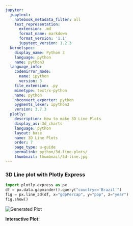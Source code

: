 ```yaml
---
jupyter:
  jupytext:
    notebook_metadata_filter: all
    text_representation:
      extension: .md
      format_name: markdown
      format_version: '1.1'
      jupytext_version: 1.2.3
  kernelspec:
    display_name: Python 3
    language: python
    name: python3
  language_info:
    codemirror_mode:
      name: ipython
      version: 3
    file_extension: .py
    mimetype: text/x-python
    name: python
    nbconvert_exporter: python
    pygments_lexer: ipython3
    version: 3.7.3
  plotly:
    description: How to make 3D Line Plots
    display_as: 3d_charts
    language: python
    layout: base
    name: 3D Line Plots
    order: 7
    page_type: u-guide
    permalink: python/3d-line-plots/
    thumbnail: thumbnail/3d-line.jpg
---
```


### 3D Line plot with Plotly Express

```python
import plotly.express as px
df = px.data.gapminder().query("country=='Brazil'")
fig = px.line_3d(df, x="gdpPercap", y="pop", z="year")
fig.show()
```

![Generated Plot](./3d-line-plots_1.png)

**Interactive Plot:**

<div>                        <script type="text/javascript">window.PlotlyConfig = {MathJaxConfig: 'local'};</script>
        <script charset="utf-8" src="https://cdn.plot.ly/plotly-3.1.0.min.js" integrity="sha256-Ei4740bWZhaUTQuD6q9yQlgVCMPBz6CZWhevDYPv93A=" crossorigin="anonymous"></script>                <div id="plotly-div-1" class="plotly-graph-div" style="height:100%; width:100%;"></div>            <script type="text/javascript">                window.PLOTLYENV=window.PLOTLYENV || {};                                if (document.getElementById("plotly-div-1")) {                    Plotly.newPlot(                        "plotly-div-1",                        [{"hovertemplate":"gdpPercap=%{x}\u003cbr\u003epop=%{y}\u003cbr\u003eyear=%{z}\u003cextra\u003e\u003c\u002fextra\u003e","legendgroup":"","line":{"color":"#636efa","dash":"solid"},"marker":{"symbol":"circle"},"mode":"lines","name":"","scene":"scene","showlegend":false,"x":{"dtype":"f8","bdata":"oaF\u002fguN5oEBkA+liu26jQN1fPe4rEapAIy4AjbrLqkAvibMitnmzQIrJG2AeBLpAcsEZ\u002fNV2u0BgSIeHGH++QBNzEHRIJrtAIBtIF\u002fsVv0Aw\u002fOB8NsO\u002fQGkAb4HmtMFA"},"y":{"dtype":"i4","bdata":"wK9fA0M76APeRIgEn4g\u002fBXqyAgbfStAGe9GvB9wPhQgmAUwJn9ELCuRFuQoXVVML"},"z":{"dtype":"i2","bdata":"oAelB6oHrwe0B7kHvgfDB8gHzQfSB9cH"},"type":"scatter3d"}],                        {"template":{"data":{"histogram2dcontour":[{"type":"histogram2dcontour","colorbar":{"outlinewidth":0,"ticks":""},"colorscale":[[0.0,"#0d0887"],[0.1111111111111111,"#46039f"],[0.2222222222222222,"#7201a8"],[0.3333333333333333,"#9c179e"],[0.4444444444444444,"#bd3786"],[0.5555555555555556,"#d8576b"],[0.6666666666666666,"#ed7953"],[0.7777777777777778,"#fb9f3a"],[0.8888888888888888,"#fdca26"],[1.0,"#f0f921"]]}],"choropleth":[{"type":"choropleth","colorbar":{"outlinewidth":0,"ticks":""}}],"histogram2d":[{"type":"histogram2d","colorbar":{"outlinewidth":0,"ticks":""},"colorscale":[[0.0,"#0d0887"],[0.1111111111111111,"#46039f"],[0.2222222222222222,"#7201a8"],[0.3333333333333333,"#9c179e"],[0.4444444444444444,"#bd3786"],[0.5555555555555556,"#d8576b"],[0.6666666666666666,"#ed7953"],[0.7777777777777778,"#fb9f3a"],[0.8888888888888888,"#fdca26"],[1.0,"#f0f921"]]}],"heatmap":[{"type":"heatmap","colorbar":{"outlinewidth":0,"ticks":""},"colorscale":[[0.0,"#0d0887"],[0.1111111111111111,"#46039f"],[0.2222222222222222,"#7201a8"],[0.3333333333333333,"#9c179e"],[0.4444444444444444,"#bd3786"],[0.5555555555555556,"#d8576b"],[0.6666666666666666,"#ed7953"],[0.7777777777777778,"#fb9f3a"],[0.8888888888888888,"#fdca26"],[1.0,"#f0f921"]]}],"contourcarpet":[{"type":"contourcarpet","colorbar":{"outlinewidth":0,"ticks":""}}],"contour":[{"type":"contour","colorbar":{"outlinewidth":0,"ticks":""},"colorscale":[[0.0,"#0d0887"],[0.1111111111111111,"#46039f"],[0.2222222222222222,"#7201a8"],[0.3333333333333333,"#9c179e"],[0.4444444444444444,"#bd3786"],[0.5555555555555556,"#d8576b"],[0.6666666666666666,"#ed7953"],[0.7777777777777778,"#fb9f3a"],[0.8888888888888888,"#fdca26"],[1.0,"#f0f921"]]}],"surface":[{"type":"surface","colorbar":{"outlinewidth":0,"ticks":""},"colorscale":[[0.0,"#0d0887"],[0.1111111111111111,"#46039f"],[0.2222222222222222,"#7201a8"],[0.3333333333333333,"#9c179e"],[0.4444444444444444,"#bd3786"],[0.5555555555555556,"#d8576b"],[0.6666666666666666,"#ed7953"],[0.7777777777777778,"#fb9f3a"],[0.8888888888888888,"#fdca26"],[1.0,"#f0f921"]]}],"mesh3d":[{"type":"mesh3d","colorbar":{"outlinewidth":0,"ticks":""}}],"scatter":[{"fillpattern":{"fillmode":"overlay","size":10,"solidity":0.2},"type":"scatter"}],"parcoords":[{"type":"parcoords","line":{"colorbar":{"outlinewidth":0,"ticks":""}}}],"scatterpolargl":[{"type":"scatterpolargl","marker":{"colorbar":{"outlinewidth":0,"ticks":""}}}],"bar":[{"error_x":{"color":"#2a3f5f"},"error_y":{"color":"#2a3f5f"},"marker":{"line":{"color":"#E5ECF6","width":0.5},"pattern":{"fillmode":"overlay","size":10,"solidity":0.2}},"type":"bar"}],"scattergeo":[{"type":"scattergeo","marker":{"colorbar":{"outlinewidth":0,"ticks":""}}}],"scatterpolar":[{"type":"scatterpolar","marker":{"colorbar":{"outlinewidth":0,"ticks":""}}}],"histogram":[{"marker":{"pattern":{"fillmode":"overlay","size":10,"solidity":0.2}},"type":"histogram"}],"scattergl":[{"type":"scattergl","marker":{"colorbar":{"outlinewidth":0,"ticks":""}}}],"scatter3d":[{"type":"scatter3d","line":{"colorbar":{"outlinewidth":0,"ticks":""}},"marker":{"colorbar":{"outlinewidth":0,"ticks":""}}}],"scattermap":[{"type":"scattermap","marker":{"colorbar":{"outlinewidth":0,"ticks":""}}}],"scattermapbox":[{"type":"scattermapbox","marker":{"colorbar":{"outlinewidth":0,"ticks":""}}}],"scatterternary":[{"type":"scatterternary","marker":{"colorbar":{"outlinewidth":0,"ticks":""}}}],"scattercarpet":[{"type":"scattercarpet","marker":{"colorbar":{"outlinewidth":0,"ticks":""}}}],"carpet":[{"aaxis":{"endlinecolor":"#2a3f5f","gridcolor":"white","linecolor":"white","minorgridcolor":"white","startlinecolor":"#2a3f5f"},"baxis":{"endlinecolor":"#2a3f5f","gridcolor":"white","linecolor":"white","minorgridcolor":"white","startlinecolor":"#2a3f5f"},"type":"carpet"}],"table":[{"cells":{"fill":{"color":"#EBF0F8"},"line":{"color":"white"}},"header":{"fill":{"color":"#C8D4E3"},"line":{"color":"white"}},"type":"table"}],"barpolar":[{"marker":{"line":{"color":"#E5ECF6","width":0.5},"pattern":{"fillmode":"overlay","size":10,"solidity":0.2}},"type":"barpolar"}],"pie":[{"automargin":true,"type":"pie"}]},"layout":{"autotypenumbers":"strict","colorway":["#636efa","#EF553B","#00cc96","#ab63fa","#FFA15A","#19d3f3","#FF6692","#B6E880","#FF97FF","#FECB52"],"font":{"color":"#2a3f5f"},"hovermode":"closest","hoverlabel":{"align":"left"},"paper_bgcolor":"white","plot_bgcolor":"#E5ECF6","polar":{"bgcolor":"#E5ECF6","angularaxis":{"gridcolor":"white","linecolor":"white","ticks":""},"radialaxis":{"gridcolor":"white","linecolor":"white","ticks":""}},"ternary":{"bgcolor":"#E5ECF6","aaxis":{"gridcolor":"white","linecolor":"white","ticks":""},"baxis":{"gridcolor":"white","linecolor":"white","ticks":""},"caxis":{"gridcolor":"white","linecolor":"white","ticks":""}},"coloraxis":{"colorbar":{"outlinewidth":0,"ticks":""}},"colorscale":{"sequential":[[0.0,"#0d0887"],[0.1111111111111111,"#46039f"],[0.2222222222222222,"#7201a8"],[0.3333333333333333,"#9c179e"],[0.4444444444444444,"#bd3786"],[0.5555555555555556,"#d8576b"],[0.6666666666666666,"#ed7953"],[0.7777777777777778,"#fb9f3a"],[0.8888888888888888,"#fdca26"],[1.0,"#f0f921"]],"sequentialminus":[[0.0,"#0d0887"],[0.1111111111111111,"#46039f"],[0.2222222222222222,"#7201a8"],[0.3333333333333333,"#9c179e"],[0.4444444444444444,"#bd3786"],[0.5555555555555556,"#d8576b"],[0.6666666666666666,"#ed7953"],[0.7777777777777778,"#fb9f3a"],[0.8888888888888888,"#fdca26"],[1.0,"#f0f921"]],"diverging":[[0,"#8e0152"],[0.1,"#c51b7d"],[0.2,"#de77ae"],[0.3,"#f1b6da"],[0.4,"#fde0ef"],[0.5,"#f7f7f7"],[0.6,"#e6f5d0"],[0.7,"#b8e186"],[0.8,"#7fbc41"],[0.9,"#4d9221"],[1,"#276419"]]},"xaxis":{"gridcolor":"white","linecolor":"white","ticks":"","title":{"standoff":15},"zerolinecolor":"white","automargin":true,"zerolinewidth":2},"yaxis":{"gridcolor":"white","linecolor":"white","ticks":"","title":{"standoff":15},"zerolinecolor":"white","automargin":true,"zerolinewidth":2},"scene":{"xaxis":{"backgroundcolor":"#E5ECF6","gridcolor":"white","linecolor":"white","showbackground":true,"ticks":"","zerolinecolor":"white","gridwidth":2},"yaxis":{"backgroundcolor":"#E5ECF6","gridcolor":"white","linecolor":"white","showbackground":true,"ticks":"","zerolinecolor":"white","gridwidth":2},"zaxis":{"backgroundcolor":"#E5ECF6","gridcolor":"white","linecolor":"white","showbackground":true,"ticks":"","zerolinecolor":"white","gridwidth":2}},"shapedefaults":{"line":{"color":"#2a3f5f"}},"annotationdefaults":{"arrowcolor":"#2a3f5f","arrowhead":0,"arrowwidth":1},"geo":{"bgcolor":"white","landcolor":"#E5ECF6","subunitcolor":"white","showland":true,"showlakes":true,"lakecolor":"white"},"title":{"x":0.05},"mapbox":{"style":"light"}}},"scene":{"domain":{"x":[0.0,1.0],"y":[0.0,1.0]},"xaxis":{"title":{"text":"gdpPercap"}},"yaxis":{"title":{"text":"pop"}},"zaxis":{"title":{"text":"year"}}},"legend":{"tracegroupgap":0},"margin":{"t":60}},                        {"responsive": true}                    )                };            </script>        </div>

```python
import plotly.express as px
df = px.data.gapminder().query("continent=='Europe'")
fig = px.line_3d(df, x="gdpPercap", y="pop", z="year", color='country')
fig.show()
```

![Generated Plot](./3d-line-plots_2.png)

**Interactive Plot:**

<div>                        <script type="text/javascript">window.PlotlyConfig = {MathJaxConfig: 'local'};</script>
        <script charset="utf-8" src="https://cdn.plot.ly/plotly-3.1.0.min.js" integrity="sha256-Ei4740bWZhaUTQuD6q9yQlgVCMPBz6CZWhevDYPv93A=" crossorigin="anonymous"></script>                <div id="plotly-div-2" class="plotly-graph-div" style="height:100%; width:100%;"></div>            <script type="text/javascript">                window.PLOTLYENV=window.PLOTLYENV || {};                                if (document.getElementById("plotly-div-2")) {                    Plotly.newPlot(                        "plotly-div-2",                        [{"hovertemplate":"country=Albania\u003cbr\u003egdpPercap=%{x}\u003cbr\u003epop=%{y}\u003cbr\u003eyear=%{z}\u003cextra\u003e\u003c\u002fextra\u003e","legendgroup":"Albania","line":{"color":"#636efa","dash":"solid"},"marker":{"symbol":"circle"},"mode":"lines","name":"Albania","scene":"scene","showlegend":true,"x":{"dtype":"f8","bdata":"gzC3ezkEmUBW8NsQI1meQAnDgCXHEaJAI9kj1GSQpUCHiQYp2OKpQEPUfQACmqtAvHX+7cJdrECrIXGP3TWtQMVTjzTggqNAdjQO9RvyqEBaYmU0NvyxQGAUBI8HMbdA"},"y":{"dtype":"i4","bdata":"iZITAJmHFgCJXhoAPEYeAAKKIgD4SCYAwWsqAPnsLgAiwjIAxk40ACCJNQCL8DYA"},"z":{"dtype":"i2","bdata":"oAelB6oHrwe0B7kHvgfDB8gHzQfSB9cH"},"type":"scatter3d"},{"hovertemplate":"country=Austria\u003cbr\u003egdpPercap=%{x}\u003cbr\u003epop=%{y}\u003cbr\u003eyear=%{z}\u003cextra\u003e\u003c\u002fextra\u003e","legendgroup":"Austria","line":{"color":"#EF553B","dash":"solid"},"marker":{"symbol":"circle"},"mode":"lines","name":"Austria","scene":"scene","showlegend":true,"x":{"dtype":"f8","bdata":"aM76lBP5t0ADPj+MTEXBQGkdVU1c\u002f8RAjnVxG00RyUAYldQJaEXQQEaU9gZbSdNAU7MHWkUX1UCNtFTe9CHXQEaZDTKBaNpAsOsX7Ppp3EAHmWTkZqjfQFjKMsTPo+FA"},"y":{"dtype":"i4","bdata":"nLVpAGRKagAIy2wAZpBwAIkdcwAufHMAVZRzABelcwDZxXgA9CJ7AFhVfABnHn0A"},"z":{"dtype":"i2","bdata":"oAelB6oHrwe0B7kHvgfDB8gHzQfSB9cH"},"type":"scatter3d"},{"hovertemplate":"country=Belgium\u003cbr\u003egdpPercap=%{x}\u003cbr\u003epop=%{y}\u003cbr\u003eyear=%{z}\u003cextra\u003e\u003c\u002fextra\u003e","legendgroup":"Belgium","line":{"color":"#00cc96","dash":"solid"},"marker":{"symbol":"circle"},"mode":"lines","name":"Belgium","scene":"scene","showlegend":true,"x":{"dtype":"f8","bdata":"djHNdI1LwEBlyLH1evnCQA+XHHead8VAdsO2RYWuyUBBSBYwCUjQQKdc4V1+q9JAgc8PI\u002fZ81EBCsoAJZP\u002fVQIpZL4bk+dhA2v6VlUzq2kD2KFyPeMXdQG+70FyTc+BA"},"y":{"dtype":"i4","bdata":"JTeFALcpiQBgqYwAFNKRACwmlABo3pUAL2WWAHiblgC2SJkA66KbACJZnQCikp4A"},"z":{"dtype":"i2","bdata":"oAelB6oHrwe0B7kHvgfDB8gHzQfSB9cH"},"type":"scatter3d"},{"hovertemplate":"country=Bosnia and Herzegovina\u003cbr\u003egdpPercap=%{x}\u003cbr\u003epop=%{y}\u003cbr\u003eyear=%{z}\u003cextra\u003e\u003c\u002fextra\u003e","legendgroup":"Bosnia and Herzegovina","line":{"color":"#ab63fa","dash":"solid"},"marker":{"symbol":"circle"},"mode":"lines","name":"Bosnia and Herzegovina","scene":"scene","showlegend":true,"x":{"dtype":"f8","bdata":"LqOi+0NsjkD0p43q9CeVQNkHWRa8tppAuZbJcLT4oED+1HjpVlimQM3km232kKtAUG7b95wesED9+bZgHdqwQD8djxmQ5aNAhEiGHFueskDJWkOp+YK3QPJ4Wn5MFr1A"},"y":{"dtype":"i4","bdata":"WJYqAKDvLgAIGjMA6LM2APhFOgDwWD4Alas\u002fACE1QgAN8UAA2Ak3ACiPPwAGdkUA"},"z":{"dtype":"i2","bdata":"oAelB6oHrwe0B7kHvgfDB8gHzQfSB9cH"},"type":"scatter3d"},{"hovertemplate":"country=Bulgaria\u003cbr\u003egdpPercap=%{x}\u003cbr\u003epop=%{y}\u003cbr\u003eyear=%{z}\u003cextra\u003e\u003c\u002fextra\u003e","legendgroup":"Bulgaria","line":{"color":"#FFA15A","dash":"solid"},"marker":{"symbol":"circle"},"mode":"lines","name":"Bulgaria","scene":"scene","showlegend":true,"x":{"dtype":"f8","bdata":"7dKGw5IYo0AXg4dpV4GnQFDgnXxWnrBAbjSAtwDJtUA1Cd6QfsW5QLdCWI09vL1AsI7jhxgQwEDrcd9q7RfAQBf9oZmfnrhA\u002fn3GhWNSt0BIUPwYxxC+QM8xIHtl3MRA"},"y":{"dtype":"i4","bdata":"lAFvALa\u002fdACSRHoA0s1+AMjcggBeO4YAwq6HALbmiABKHoQACRR7AOfodADqvG8A"},"z":{"dtype":"i2","bdata":"oAelB6oHrwe0B7kHvgfDB8gHzQfSB9cH"},"type":"scatter3d"},{"hovertemplate":"country=Croatia\u003cbr\u003egdpPercap=%{x}\u003cbr\u003epop=%{y}\u003cbr\u003eyear=%{z}\u003cextra\u003e\u003c\u002fextra\u003e","legendgroup":"Croatia","line":{"color":"#19d3f3","dash":"solid"},"marker":{"symbol":"circle"},"mode":"lines","name":"Croatia","scene":"scene","showlegend":true,"x":{"dtype":"f8","bdata":"s0EmGXleqEAzcEBLO\u002fKwQNo6ONjjZbVAwVWeQEwwu0C+EkiJC+bBQLMkQE2xFMZARpkNMunSyUBqwYu+Sv\u002fKQL0BZr7lf8BAeV2\u002fYM1Jw0DkFB3JMbbGQBTGFoKcjcxA"},"y":{"dtype":"i4","bdata":"9Tw7AMrmPAANND4AHrI\u002fAB55QADR5UEAuFdDANZsRAC9kkQAs9FDAPxfRAAAkEQA"},"z":{"dtype":"i2","bdata":"oAelB6oHrwe0B7kHvgfDB8gHzQfSB9cH"},"type":"scatter3d"},{"hovertemplate":"country=Czech Republic\u003cbr\u003egdpPercap=%{x}\u003cbr\u003epop=%{y}\u003cbr\u003eyear=%{z}\u003cextra\u003e\u003c\u002fextra\u003e","legendgroup":"Czech Republic","line":{"color":"#FF6692","dash":"solid"},"marker":{"symbol":"circle"},"mode":"lines","name":"Czech Republic","scene":"scene","showlegend":true,"x":{"dtype":"f8","bdata":"RIts5yPcukBBSYEFLCDAQLGnHf5uzMNAKdAn8rhDxkC8lpAPOprJQIs3Mo8U6MxAwFsgQZ0IzkCGyVTBONvPQANDVreC7MtAJsed0kFYz0A8lj50DS\u002fRQB+6oL5TTNZA"},"y":{"dtype":"i4","bdata":"Pz2LAB4rkQA6y5IAZRKWAA58lgD7DpsA2DidAK1XnQC2Z50AIy2dAKd\u002fnAAIFJwA"},"z":{"dtype":"i2","bdata":"oAelB6oHrwe0B7kHvgfDB8gHzQfSB9cH"},"type":"scatter3d"},{"hovertemplate":"country=Denmark\u003cbr\u003egdpPercap=%{x}\u003cbr\u003epop=%{y}\u003cbr\u003eyear=%{z}\u003cextra\u003e\u003c\u002fextra\u003e","legendgroup":"Denmark","line":{"color":"#B6E880","dash":"solid"},"marker":{"symbol":"circle"},"mode":"lines","name":"Denmark","scene":"scene","showlegend":true,"x":{"dtype":"f8","bdata":"+Um1TzHuwkBPr5Rl1K3FQHx+GCGoh8pA+KqVCZsgz0Bau+1CjWzSQFYOLbK58dNACW05lwIu1UAUlnhAC4fYQH3Qs1mvydlATRB1HxYb3UCCqPsAoGnfQLFtUWbNOeFA"},"y":{"dtype":"i4","bdata":"sCFCAJd6RADz50YAkNVJAGwqTACjpE0AchdOAHA7TgDB6E4AT59QAOUCUgDYb1MA"},"z":{"dtype":"i2","bdata":"oAelB6oHrwe0B7kHvgfDB8gHzQfSB9cH"},"type":"scatter3d"},{"hovertemplate":"country=Finland\u003cbr\u003egdpPercap=%{x}\u003cbr\u003epop=%{y}\u003cbr\u003eyear=%{z}\u003cextra\u003e\u003c\u002fextra\u003e","legendgroup":"Finland","line":{"color":"#FF97FF","dash":"solid"},"marker":{"symbol":"circle"},"mode":"lines","name":"Finland","scene":"scene","showlegend":true,"x":{"dtype":"f8","bdata":"TUnW4YQYuUA3pbxWanm9QPHxCdnrTcJA4Ln3cNFUxUBIv30dcAvMQOIeSx+2es5A4UBIFkoZ0kCCVmDIQKXUQIs3Mo\u002fKKdRAKqkT0Pwq10AAHebLJYvbQPmgZ7PiNuBA"},"y":{"dtype":"i4","bdata":"hGo+AKD6QQCziEQAMEdGAKnLRgBWT0gANadJAJFASwCP60wARlhOAE89TwC87k8A"},"z":{"dtype":"i2","bdata":"oAelB6oHrwe0B7kHvgfDB8gHzQfSB9cH"},"type":"scatter3d"},{"hovertemplate":"country=France\u003cbr\u003egdpPercap=%{x}\u003cbr\u003epop=%{y}\u003cbr\u003eyear=%{z}\u003cextra\u003e\u003c\u002fextra\u003e","legendgroup":"France","line":{"color":"#FECB52","dash":"solid"},"marker":{"symbol":"circle"},"mode":"lines","name":"France","scene":"scene","showlegend":true,"x":{"dtype":"f8","bdata":"xeQNMM91u0DACvDdauvAQJ3X2CU+oMRAbATidfVjyUAoCvSJmHXPQBg+IqYo3dFAXhH8b3nR00AQkgVMnIzVQC0hH\u002fTyH9hAZ2FPO3JI2UCXytsRgj\u002fcQHbgnBGBwd1A"},"y":{"dtype":"i4","bdata":"E+KHAk8hpAIgDs8C6Fz0AiBeFQPbOysDHZc+AxTZUAPjdWsDxIV+AytikgMMEaQD"},"z":{"dtype":"i2","bdata":"oAelB6oHrwe0B7kHvgfDB8gHzQfSB9cH"},"type":"scatter3d"},{"hovertemplate":"country=Germany\u003cbr\u003egdpPercap=%{x}\u003cbr\u003epop=%{y}\u003cbr\u003eyear=%{z}\u003cextra\u003e\u003c\u002fextra\u003e","legendgroup":"Germany","line":{"color":"#636efa","dash":"solid"},"marker":{"symbol":"circle"},"mode":"lines","name":"Germany","scene":"scene","showlegend":true,"x":{"dtype":"f8","bdata":"5hHcSB3ou0CfzarP6eXDQH+HokA7M8lABg39E9DMzECdLouJC5jRQIasbvU6CNRAUYNpGOKD1UALe9rhyw\u002fYQMgkI2dT4tlAHNMTljgj20AD7KNT81TdQL5Nf\u002faXat9A"},"y":{"dtype":"i4","bdata":"YBUfBD2qOwRtK2UERUqNBKAgsQSFo6gEIk2rBBrjoQQE080EwWPjBE+S6ATkVukE"},"z":{"dtype":"i2","bdata":"oAelB6oHrwe0B7kHvgfDB8gHzQfSB9cH"},"type":"scatter3d"},{"hovertemplate":"country=Greece\u003cbr\u003egdpPercap=%{x}\u003cbr\u003epop=%{y}\u003cbr\u003eyear=%{z}\u003cextra\u003e\u003c\u002fextra\u003e","legendgroup":"Greece","line":{"color":"#EF553B","dash":"solid"},"marker":{"symbol":"circle"},"mode":"lines","name":"Greece","scene":"scene","showlegend":true,"x":{"dtype":"f8","bdata":"GTp2UGGVq0Buh4bFTDSzQEO94NMwgbdAmDEFa4ygwEDfiVkvatrIQPlmmxvDuctAmzi53zXSzUDElEiiQ3zPQO3YCMRfIdFAAmVTruxO0kDBqKROkPzVQHjuPVya5NpA"},"y":{"dtype":"i4","bdata":"AgB2ANqJewDp6IAAmQCFADShhwA\u002fCY4AcFSVANoymAC1jZ0A5ECgAFfNoQByXaMA"},"z":{"dtype":"i2","bdata":"oAelB6oHrwe0B7kHvgfDB8gHzQfSB9cH"},"type":"scatter3d"},{"hovertemplate":"country=Hungary\u003cbr\u003egdpPercap=%{x}\u003cbr\u003epop=%{y}\u003cbr\u003eyear=%{z}\u003cextra\u003e\u003c\u002fextra\u003e","legendgroup":"Hungary","line":{"color":"#00cc96","dash":"solid"},"marker":{"symbol":"circle"},"mode":"lines","name":"Hungary","scene":"scene","showlegend":true,"x":{"dtype":"f8","bdata":"hpM0f6yPtEDsbTMVLpi3QJUp5iBcfr1AW+uLhFI3wkBKmGn7U9zDQFOu8C5rzcZAumbyzf6AyEBeEfxvPV3JQPOOU3TQk8RAxLEubmPgxkC5GW7A9\u002f3MQEJ4tHE8ltFA"},"y":{"dtype":"i4","bdata":"AAWRAJghlgCYjJkAPv+bAOuZngBzT6IAf1qjAATwoQCM6J0ATFKcAPHbmQAM65cA"},"z":{"dtype":"i2","bdata":"oAelB6oHrwe0B7kHvgfDB8gHzQfSB9cH"},"type":"scatter3d"},{"hovertemplate":"country=Iceland\u003cbr\u003egdpPercap=%{x}\u003cbr\u003epop=%{y}\u003cbr\u003eyear=%{z}\u003cextra\u003e\u003c\u002fextra\u003e","legendgroup":"Iceland","line":{"color":"#ab63fa","dash":"solid"},"marker":{"symbol":"circle"},"mode":"lines","name":"Iceland","scene":"scene","showlegend":true,"x":{"dtype":"f8","bdata":"p0HRPLBjvEDptkQuAA7CQA39E1wUN8RA12mkpfIDykCwPbMkCNvOQFjFG5m9MdNAFK5H4Wa51kB0B7EzzUraQG0csRYZjthAL1bUYEZn20DGounszG7eQAtjC0GZquFA"},"y":{"dtype":"i4","bdata":"+kECAPaEAgAlxwIAFAgDAHsxAwB\u002fYgMADZIDAMS7AwDE8wMAWCMEAB5lBABrmwQA"},"z":{"dtype":"i2","bdata":"oAelB6oHrwe0B7kHvgfDB8gHzQfSB9cH"},"type":"scatter3d"},{"hovertemplate":"country=Ireland\u003cbr\u003egdpPercap=%{x}\u003cbr\u003epop=%{y}\u003cbr\u003eyear=%{z}\u003cextra\u003e\u003c\u002fextra\u003e","legendgroup":"Ireland","line":{"color":"#FFA15A","dash":"solid"},"marker":{"symbol":"circle"},"mode":"lines","name":"Ireland","scene":"scene","showlegend":true,"x":{"dtype":"f8","bdata":"J2iTw0datEBGXWvvE9+1QHH\u002fkemY57lAoiWPp5HnvUCbkUHuYp3CQJD3qpV9x8VATn\u002f2IymlyECqmiDqbhjLQJCg+DG0JdFAxCXHnXzy10BYVpqUoaPgQCxlGeJ\u002f3ONA"},"y":{"dtype":"i4","bdata":"3AstAAzrKwCwLisAhEAsABAmLgDc7DEAwBk1ALwDNgCBSTYAIfU3APMwOwAesz4A"},"z":{"dtype":"i2","bdata":"oAelB6oHrwe0B7kHvgfDB8gHzQfSB9cH"},"type":"scatter3d"},{"hovertemplate":"country=Italy\u003cbr\u003egdpPercap=%{x}\u003cbr\u003epop=%{y}\u003cbr\u003eyear=%{z}\u003cextra\u003e\u003c\u002fextra\u003e","legendgroup":"Italy","line":{"color":"#19d3f3","dash":"solid"},"marker":{"symbol":"circle"},"mode":"lines","name":"Italy","scene":"scene","showlegend":true,"x":{"dtype":"f8","bdata":"gruzdmdDs0CXAtL+p2i4QJT7HYrKGcBAx0YgXjOTw0AmGTkLo\u002fbHQF66SQz+18tA5\u002fup8V4m0EAdd0oHz8HSQKDgYkVpf9VABK3AkMEY2EDd0mpIBlDbQLyWkA9u5ttA"},"y":{"dtype":"i4","bdata":"UFPXAjB17gJAzgcD3KIjA3yNPQNtZVcDVKpeA2egYQOPUmMDLRFtA1flcwOVQ3cD"},"z":{"dtype":"i2","bdata":"oAelB6oHrwe0B7kHvgfDB8gHzQfSB9cH"},"type":"scatter3d"},{"hovertemplate":"country=Montenegro\u003cbr\u003egdpPercap=%{x}\u003cbr\u003epop=%{y}\u003cbr\u003eyear=%{z}\u003cextra\u003e\u003c\u002fextra\u003e","legendgroup":"Montenegro","line":{"color":"#FF6692","dash":"solid"},"marker":{"symbol":"circle"},"mode":"lines","name":"Montenegro","scene":"scene","showlegend":true,"x":{"dtype":"f8","bdata":"A+\u002fk0yuvpEBEigEShcSsQNszSwKYKbJA9dkB19kTt0D9ogT9aWK+QLKFIAf3vcJAPdUhN0vrxUCzJEBNQerGQCT7IMtWW7tACahwBJ1BuUA0FHe8MZ25QEvnw7PyEsJA"},"y":{"dtype":"i4","bdata":"ilAGAM3BBgCgPQcAK6UHAD4NCADJiwgAdJUIAIGwCAA1fAkAq5EKAGb9CgDAcgoA"},"z":{"dtype":"i2","bdata":"oAelB6oHrwe0B7kHvgfDB8gHzQfSB9cH"},"type":"scatter3d"},{"hovertemplate":"country=Netherlands\u003cbr\u003egdpPercap=%{x}\u003cbr\u003epop=%{y}\u003cbr\u003eyear=%{z}\u003cextra\u003e\u003c\u002fextra\u003e","legendgroup":"Netherlands","line":{"color":"#B6E880","dash":"solid"},"marker":{"symbol":"circle"},"mode":"lines","name":"Netherlands","scene":"scene","showlegend":true,"x":{"dtype":"f8","bdata":"+pekMsl2wUDeVKTCGAbGQP\u002fPYb5s+8hAw4GQLKABzkDnqQ65r1rSQPvL7slDttRARzgteN3l1ECqtwa21BjXQH0Faca8KdpAeO49XIiJ3UCy17s\u002fmHfgQJbnwd299+FA"},"y":{"dtype":"i4","bdata":"pGqeAM8\u002fqAD5I7QAVjbAANJlywA9YdMAAVzaAD7G3wBkiucA8BruAM4D9gD12PwA"},"z":{"dtype":"i2","bdata":"oAelB6oHrwe0B7kHvgfDB8gHzQfSB9cH"},"type":"scatter3d"},{"hovertemplate":"country=Norway\u003cbr\u003egdpPercap=%{x}\u003cbr\u003epop=%{y}\u003cbr\u003eyear=%{z}\u003cextra\u003e\u003c\u002fextra\u003e","legendgroup":"Norway","line":{"color":"#FF97FF","dash":"solid"},"marker":{"symbol":"circle"},"mode":"lines","name":"Norway","scene":"scene","showlegend":true,"x":{"dtype":"f8","bdata":"CcTr+rW3w0DaIJOM\u002fMLGQIL\u002frWQzRcpA9kArMPD0z0Cm0HmNQ4XSQOPfZ1zWw9ZANUbrqKiu2UAJih9jPs3eQHgLJCi1leBA+PwwQmUo5EDufD81f9HlQFZl3xWmGehA"},"y":{"dtype":"i4","bdata":"8MYyAGJINQCHhjcAI8U5AEwDPADFsT0AY8k+ACPgPwCVZ0EAqDlDACc1RQDWnUYA"},"z":{"dtype":"i2","bdata":"oAelB6oHrwe0B7kHvgfDB8gHzQfSB9cH"},"type":"scatter3d"},{"hovertemplate":"country=Poland\u003cbr\u003egdpPercap=%{x}\u003cbr\u003epop=%{y}\u003cbr\u003eyear=%{z}\u003cextra\u003e\u003c\u002fextra\u003e","legendgroup":"Poland","line":{"color":"#FECB52","dash":"solid"},"marker":{"symbol":"circle"},"mode":"lines","name":"Poland","scene":"scene","showlegend":true,"x":{"dtype":"f8","bdata":"DK1Ozqh6r0BEatrFQH6yQOqScYzA2rRAnfNTHCeduUBOEkvKgUa\u002fQPInKhsSksJABmfw98OBwECjPzTzLL3BQLNEZ5nhOr5AqrcGtsrXw0CQZiyaHnHHQKML6lv2Ds5A"},"y":{"dtype":"i4","bdata":"952IAVLWrgERy84BogHlAbkk+AFGRxACNckoAqbgPwKJfUkC7dNNArhiTQLhvUsC"},"z":{"dtype":"i2","bdata":"oAelB6oHrwe0B7kHvgfDB8gHzQfSB9cH"},"type":"scatter3d"},{"hovertemplate":"country=Portugal\u003cbr\u003egdpPercap=%{x}\u003cbr\u003epop=%{y}\u003cbr\u003eyear=%{z}\u003cextra\u003e\u003c\u002fextra\u003e","legendgroup":"Portugal","line":{"color":"#636efa","dash":"solid"},"marker":{"symbol":"circle"},"mode":"lines","name":"Portugal","scene":"scene","showlegend":true,"x":{"dtype":"f8","bdata":"JICbxaP4p0BvnX+7JH2tQE8Cm3P0d7JAj3Iwm4TZuEC9OVyrH5\u002fBQIKtEiw+3sNAvJF55Ov0xkAom3KFp3fJQBKN7iCip89A9zsUBUI60UDBxYoauoDTQFVNEHVpB9RA"},"y":{"dtype":"i4","bdata":"4hiCAPKLhgCYoYkAmOaKANLgiACIcJMAQnKWAJlLlwAAfJcAf\u002fmaAEs1nwCUZaIA"},"z":{"dtype":"i2","bdata":"oAelB6oHrwe0B7kHvgfDB8gHzQfSB9cH"},"type":"scatter3d"},{"hovertemplate":"country=Romania\u003cbr\u003egdpPercap=%{x}\u003cbr\u003epop=%{y}\u003cbr\u003eyear=%{z}\u003cextra\u003e\u003c\u002fextra\u003e","legendgroup":"Romania","line":{"color":"#EF553B","dash":"solid"},"marker":{"symbol":"circle"},"mode":"lines","name":"Romania","scene":"scene","showlegend":true,"x":{"dtype":"f8","bdata":"u\u002fCD8zmRqEBTliGOvc6uQPPMy2H\u002ffrJAg6Pk1d1GuUBk3T8Waku\u002fQFWkwtgyRsJAG4LjMqjCwkCVn1T7IvDCQIgrZ+9oxrlAsQ+yLIyyvEDptkQuXM2+QNPZyeA8HMVA"},"y":{"dtype":"i4","bdata":"8MD9AM8NEAGRCx0BTkMmAXhJOwHle0oB9iJVAaMqWgHj2lsBmkZYAfHcVQHY51MB"},"z":{"dtype":"i2","bdata":"oAelB6oHrwe0B7kHvgfDB8gHzQfSB9cH"},"type":"scatter3d"},{"hovertemplate":"country=Serbia\u003cbr\u003egdpPercap=%{x}\u003cbr\u003epop=%{y}\u003cbr\u003eyear=%{z}\u003cextra\u003e\u003c\u002fextra\u003e","legendgroup":"Serbia","line":{"color":"#00cc96","dash":"solid"},"marker":{"symbol":"circle"},"mode":"lines","name":"Serbia","scene":"scene","showlegend":true,"x":{"dtype":"f8","bdata":"bazEPOv6q0CA8KFEF3WzQA3jbhChkbhAHQJHArU3v0BnJ4OjCI3EQFtfJLRVWslAK\u002faX3YumzUCbAwRzcP\u002fOQCzVBbyINsJAyWRx\u002f1HqvkD+R6ZDE0S8QFsjgnFEHcNA"},"y":{"dtype":"i4","bdata":"c61oAN\u002fybgA8NnQAlqF5AMjZfgAfi4QAeNSJAL\u002fZjABd8JUAUrmdAEdKmgB54ZoA"},"z":{"dtype":"i2","bdata":"oAelB6oHrwe0B7kHvgfDB8gHzQfSB9cH"},"type":"scatter3d"},{"hovertemplate":"country=Slovak Republic\u003cbr\u003egdpPercap=%{x}\u003cbr\u003epop=%{y}\u003cbr\u003eyear=%{z}\u003cextra\u003e\u003c\u002fextra\u003e","legendgroup":"Slovak Republic","line":{"color":"#ab63fa","dash":"solid"},"marker":{"symbol":"circle"},"mode":"lines","name":"Slovak Republic","scene":"scene","showlegend":true,"x":{"dtype":"f8","bdata":"qiwKu6jSs0CBQ6hSQ823QB3jiosbOb1AgbG+gXNuwED7zcR0FeXCQJ5BQ\u002f9UVcVAQ61p3kUqxkCIug9AooLHQEvmWN47jcJAaW\u002fwhR2vx0AXz6ChY6PKQGB2Tx6UPdJA"},"y":{"dtype":"i4","bdata":"+Uo2ALWoOgBIqEAAfshDABkXRgCbqkkA6wZNANZVTwBo6lAAYiNSAASNUgBOH1MA"},"z":{"dtype":"i2","bdata":"oAelB6oHrwe0B7kHvgfDB8gHzQfSB9cH"},"type":"scatter3d"},{"hovertemplate":"country=Slovenia\u003cbr\u003egdpPercap=%{x}\u003cbr\u003epop=%{y}\u003cbr\u003eyear=%{z}\u003cextra\u003e\u003c\u002fextra\u003e","legendgroup":"Slovenia","line":{"color":"#FFA15A","dash":"solid"},"marker":{"symbol":"circle"},"mode":"lines","name":"Slovenia","scene":"scene","showlegend":true,"x":{"dtype":"f8","bdata":"58WJrwp3sEAgfCjRRua2QMVyS6tN6rxA4ZaPpL5ewkCoNc07vi\u002fIQKhNnNyD1s1AeekmMa5y0UB+GCE8oj3SQLkZbsBbw8tAzojS3kbC0EC2uTE9AS3UQHLEWnwQKtlA"},"y":{"dtype":"i4","bdata":"broWAI5kFwByJxgAQCEZAC7bGQDnpxoAhGYcAA6xHQBqgR4A3LEeAGmxHgCdqB4A"},"z":{"dtype":"i2","bdata":"oAelB6oHrwe0B7kHvgfDB8gHzQfSB9cH"},"type":"scatter3d"},{"hovertemplate":"country=Spain\u003cbr\u003egdpPercap=%{x}\u003cbr\u003epop=%{y}\u003cbr\u003eyear=%{z}\u003cextra\u003e\u003c\u002fextra\u003e","legendgroup":"Spain","line":{"color":"#19d3f3","dash":"solid"},"marker":{"symbol":"circle"},"mode":"lines","name":"Spain","scene":"scene","showlegend":true,"x":{"dtype":"f8","bdata":"mBO0yRH0rUD8471qzdSxQMhCdAjYPbZA8BezJYM5v0CUE+0qYMfEQAcI5uh12slAp7OTwRUzy0DcLjTXfcrOQHx+GCHEKtJAtB8pIlP300C1bK0v3kDYQDAqqRNEJdxA"},"y":{"dtype":"i4","bdata":"7qKzAc5YxwEtb9sBY0H1AQmhDgLYAywCTpRDAr5FUQL+eVsCUiVgAsWtZAK\u002fMGkC"},"z":{"dtype":"i2","bdata":"oAelB6oHrwe0B7kHvgfDB8gHzQfSB9cH"},"type":"scatter3d"},{"hovertemplate":"country=Sweden\u003cbr\u003egdpPercap=%{x}\u003cbr\u003epop=%{y}\u003cbr\u003eyear=%{z}\u003cextra\u003e\u003c\u002fextra\u003e","legendgroup":"Sweden","line":{"color":"#FF6692","dash":"solid"},"marker":{"symbol":"circle"},"mode":"lines","name":"Sweden","scene":"scene","showlegend":true,"x":{"dtype":"f8","bdata":"F2niHeynwEBAprVp8FvDQLml1ZC4FMhA8uocAybNzUCLprOTAWrRQC8012nuadJAZmZmZtgu1EDK4Ch5uwjXQOYivhMBUtdA3e9QFKas2EAGOShhaKfcQP+ye\u002fJ3iOBA"},"y":{"dtype":"i4","bdata":"wbZsANpccAB0YXMAGw54ALXvewAA6X0AjAh\u002fABuAgAATCoUAU8SHAD+hiACwzYkA"},"z":{"dtype":"i2","bdata":"oAelB6oHrwe0B7kHvgfDB8gHzQfSB9cH"},"type":"scatter3d"},{"hovertemplate":"country=Switzerland\u003cbr\u003egdpPercap=%{x}\u003cbr\u003epop=%{y}\u003cbr\u003eyear=%{z}\u003cextra\u003e\u003c\u002fextra\u003e","legendgroup":"Switzerland","line":{"color":"#B6E880","dash":"solid"},"marker":{"symbol":"circle"},"mode":"lines","name":"Switzerland","scene":"scene","showlegend":true,"x":{"dtype":"f8","bdata":"EoPAyh3HzEB4f7xXX33RQBb7y+7F89NACvSJPIlt1kDJHww8x47aQLUy4ZeSWdpALq2GxG2720DGpwAYbZLdQERpb\u002fDhH99AkyIyrNRh30AicY+lHtbgQBh9BWlNUOJA"},"y":{"dtype":"i4","bdata":"mHhJAHA3TgDQdFYAmINcAHitYQCIYWAAHrJiAFZ4ZQD3vWoAocRtAN1UcABlRnMA"},"z":{"dtype":"i2","bdata":"oAelB6oHrwe0B7kHvgfDB8gHzQfSB9cH"},"type":"scatter3d"},{"hovertemplate":"country=Turkey\u003cbr\u003egdpPercap=%{x}\u003cbr\u003epop=%{y}\u003cbr\u003eyear=%{z}\u003cextra\u003e\u003c\u002fextra\u003e","legendgroup":"Turkey","line":{"color":"#FF97FF","dash":"solid"},"marker":{"symbol":"circle"},"mode":"lines","name":"Turkey","scene":"scene","showlegend":true,"x":{"dtype":"f8","bdata":"MxZNZ2fEnkCPN\u002fktglWhQA\u002fVlGS9JaJAcltbeLYUpkAtW+uLZPWqQHO5wVAfrbBAIEJcOVuRsEBLdQEvC+GzQCXLSShZLrZAD9HoDm7JuUCuZp3xFWy5QJIIjWAjhcBA"},"y":{"dtype":"i4","bdata":"HUpTARu1hwEXisYB9dD9AdkYPALBCIcCFy7SArDnJgNIvncD3wfCA4ANAwR3yz0E"},"z":{"dtype":"i2","bdata":"oAelB6oHrwe0B7kHvgfDB8gHzQfSB9cH"},"type":"scatter3d"},{"hovertemplate":"country=United Kingdom\u003cbr\u003egdpPercap=%{x}\u003cbr\u003epop=%{y}\u003cbr\u003eyear=%{z}\u003cextra\u003e\u003c\u002fextra\u003e","legendgroup":"United Kingdom","line":{"color":"#FECB52","dash":"solid"},"marker":{"symbol":"circle"},"mode":"lines","name":"United Kingdom","scene":"scene","showlegend":true,"x":{"dtype":"f8","bdata":"uB0aFsF9w0ApyxDHlgnGQI3ROqqWXshAP6n26Wyfy0B324XmjgvPQJfFxOYvBdFAIO9VKxvO0UCDbi9pMijVQGXkLOxFLNZAml\u002fNAaJ22UAfnbryv8ncQOPfZ1xoNuBA"},"y":{"dtype":"i4","bdata":"MIABA3DCEAPgKy0DmJtGA5iyVwM4OVkD+KxbA3R4ZQNt+HIDyleBA+8wkgMuX58D"},"z":{"dtype":"i2","bdata":"oAelB6oHrwe0B7kHvgfDB8gHzQfSB9cH"},"type":"scatter3d"}],                        {"template":{"data":{"histogram2dcontour":[{"type":"histogram2dcontour","colorbar":{"outlinewidth":0,"ticks":""},"colorscale":[[0.0,"#0d0887"],[0.1111111111111111,"#46039f"],[0.2222222222222222,"#7201a8"],[0.3333333333333333,"#9c179e"],[0.4444444444444444,"#bd3786"],[0.5555555555555556,"#d8576b"],[0.6666666666666666,"#ed7953"],[0.7777777777777778,"#fb9f3a"],[0.8888888888888888,"#fdca26"],[1.0,"#f0f921"]]}],"choropleth":[{"type":"choropleth","colorbar":{"outlinewidth":0,"ticks":""}}],"histogram2d":[{"type":"histogram2d","colorbar":{"outlinewidth":0,"ticks":""},"colorscale":[[0.0,"#0d0887"],[0.1111111111111111,"#46039f"],[0.2222222222222222,"#7201a8"],[0.3333333333333333,"#9c179e"],[0.4444444444444444,"#bd3786"],[0.5555555555555556,"#d8576b"],[0.6666666666666666,"#ed7953"],[0.7777777777777778,"#fb9f3a"],[0.8888888888888888,"#fdca26"],[1.0,"#f0f921"]]}],"heatmap":[{"type":"heatmap","colorbar":{"outlinewidth":0,"ticks":""},"colorscale":[[0.0,"#0d0887"],[0.1111111111111111,"#46039f"],[0.2222222222222222,"#7201a8"],[0.3333333333333333,"#9c179e"],[0.4444444444444444,"#bd3786"],[0.5555555555555556,"#d8576b"],[0.6666666666666666,"#ed7953"],[0.7777777777777778,"#fb9f3a"],[0.8888888888888888,"#fdca26"],[1.0,"#f0f921"]]}],"contourcarpet":[{"type":"contourcarpet","colorbar":{"outlinewidth":0,"ticks":""}}],"contour":[{"type":"contour","colorbar":{"outlinewidth":0,"ticks":""},"colorscale":[[0.0,"#0d0887"],[0.1111111111111111,"#46039f"],[0.2222222222222222,"#7201a8"],[0.3333333333333333,"#9c179e"],[0.4444444444444444,"#bd3786"],[0.5555555555555556,"#d8576b"],[0.6666666666666666,"#ed7953"],[0.7777777777777778,"#fb9f3a"],[0.8888888888888888,"#fdca26"],[1.0,"#f0f921"]]}],"surface":[{"type":"surface","colorbar":{"outlinewidth":0,"ticks":""},"colorscale":[[0.0,"#0d0887"],[0.1111111111111111,"#46039f"],[0.2222222222222222,"#7201a8"],[0.3333333333333333,"#9c179e"],[0.4444444444444444,"#bd3786"],[0.5555555555555556,"#d8576b"],[0.6666666666666666,"#ed7953"],[0.7777777777777778,"#fb9f3a"],[0.8888888888888888,"#fdca26"],[1.0,"#f0f921"]]}],"mesh3d":[{"type":"mesh3d","colorbar":{"outlinewidth":0,"ticks":""}}],"scatter":[{"fillpattern":{"fillmode":"overlay","size":10,"solidity":0.2},"type":"scatter"}],"parcoords":[{"type":"parcoords","line":{"colorbar":{"outlinewidth":0,"ticks":""}}}],"scatterpolargl":[{"type":"scatterpolargl","marker":{"colorbar":{"outlinewidth":0,"ticks":""}}}],"bar":[{"error_x":{"color":"#2a3f5f"},"error_y":{"color":"#2a3f5f"},"marker":{"line":{"color":"#E5ECF6","width":0.5},"pattern":{"fillmode":"overlay","size":10,"solidity":0.2}},"type":"bar"}],"scattergeo":[{"type":"scattergeo","marker":{"colorbar":{"outlinewidth":0,"ticks":""}}}],"scatterpolar":[{"type":"scatterpolar","marker":{"colorbar":{"outlinewidth":0,"ticks":""}}}],"histogram":[{"marker":{"pattern":{"fillmode":"overlay","size":10,"solidity":0.2}},"type":"histogram"}],"scattergl":[{"type":"scattergl","marker":{"colorbar":{"outlinewidth":0,"ticks":""}}}],"scatter3d":[{"type":"scatter3d","line":{"colorbar":{"outlinewidth":0,"ticks":""}},"marker":{"colorbar":{"outlinewidth":0,"ticks":""}}}],"scattermap":[{"type":"scattermap","marker":{"colorbar":{"outlinewidth":0,"ticks":""}}}],"scattermapbox":[{"type":"scattermapbox","marker":{"colorbar":{"outlinewidth":0,"ticks":""}}}],"scatterternary":[{"type":"scatterternary","marker":{"colorbar":{"outlinewidth":0,"ticks":""}}}],"scattercarpet":[{"type":"scattercarpet","marker":{"colorbar":{"outlinewidth":0,"ticks":""}}}],"carpet":[{"aaxis":{"endlinecolor":"#2a3f5f","gridcolor":"white","linecolor":"white","minorgridcolor":"white","startlinecolor":"#2a3f5f"},"baxis":{"endlinecolor":"#2a3f5f","gridcolor":"white","linecolor":"white","minorgridcolor":"white","startlinecolor":"#2a3f5f"},"type":"carpet"}],"table":[{"cells":{"fill":{"color":"#EBF0F8"},"line":{"color":"white"}},"header":{"fill":{"color":"#C8D4E3"},"line":{"color":"white"}},"type":"table"}],"barpolar":[{"marker":{"line":{"color":"#E5ECF6","width":0.5},"pattern":{"fillmode":"overlay","size":10,"solidity":0.2}},"type":"barpolar"}],"pie":[{"automargin":true,"type":"pie"}]},"layout":{"autotypenumbers":"strict","colorway":["#636efa","#EF553B","#00cc96","#ab63fa","#FFA15A","#19d3f3","#FF6692","#B6E880","#FF97FF","#FECB52"],"font":{"color":"#2a3f5f"},"hovermode":"closest","hoverlabel":{"align":"left"},"paper_bgcolor":"white","plot_bgcolor":"#E5ECF6","polar":{"bgcolor":"#E5ECF6","angularaxis":{"gridcolor":"white","linecolor":"white","ticks":""},"radialaxis":{"gridcolor":"white","linecolor":"white","ticks":""}},"ternary":{"bgcolor":"#E5ECF6","aaxis":{"gridcolor":"white","linecolor":"white","ticks":""},"baxis":{"gridcolor":"white","linecolor":"white","ticks":""},"caxis":{"gridcolor":"white","linecolor":"white","ticks":""}},"coloraxis":{"colorbar":{"outlinewidth":0,"ticks":""}},"colorscale":{"sequential":[[0.0,"#0d0887"],[0.1111111111111111,"#46039f"],[0.2222222222222222,"#7201a8"],[0.3333333333333333,"#9c179e"],[0.4444444444444444,"#bd3786"],[0.5555555555555556,"#d8576b"],[0.6666666666666666,"#ed7953"],[0.7777777777777778,"#fb9f3a"],[0.8888888888888888,"#fdca26"],[1.0,"#f0f921"]],"sequentialminus":[[0.0,"#0d0887"],[0.1111111111111111,"#46039f"],[0.2222222222222222,"#7201a8"],[0.3333333333333333,"#9c179e"],[0.4444444444444444,"#bd3786"],[0.5555555555555556,"#d8576b"],[0.6666666666666666,"#ed7953"],[0.7777777777777778,"#fb9f3a"],[0.8888888888888888,"#fdca26"],[1.0,"#f0f921"]],"diverging":[[0,"#8e0152"],[0.1,"#c51b7d"],[0.2,"#de77ae"],[0.3,"#f1b6da"],[0.4,"#fde0ef"],[0.5,"#f7f7f7"],[0.6,"#e6f5d0"],[0.7,"#b8e186"],[0.8,"#7fbc41"],[0.9,"#4d9221"],[1,"#276419"]]},"xaxis":{"gridcolor":"white","linecolor":"white","ticks":"","title":{"standoff":15},"zerolinecolor":"white","automargin":true,"zerolinewidth":2},"yaxis":{"gridcolor":"white","linecolor":"white","ticks":"","title":{"standoff":15},"zerolinecolor":"white","automargin":true,"zerolinewidth":2},"scene":{"xaxis":{"backgroundcolor":"#E5ECF6","gridcolor":"white","linecolor":"white","showbackground":true,"ticks":"","zerolinecolor":"white","gridwidth":2},"yaxis":{"backgroundcolor":"#E5ECF6","gridcolor":"white","linecolor":"white","showbackground":true,"ticks":"","zerolinecolor":"white","gridwidth":2},"zaxis":{"backgroundcolor":"#E5ECF6","gridcolor":"white","linecolor":"white","showbackground":true,"ticks":"","zerolinecolor":"white","gridwidth":2}},"shapedefaults":{"line":{"color":"#2a3f5f"}},"annotationdefaults":{"arrowcolor":"#2a3f5f","arrowhead":0,"arrowwidth":1},"geo":{"bgcolor":"white","landcolor":"#E5ECF6","subunitcolor":"white","showland":true,"showlakes":true,"lakecolor":"white"},"title":{"x":0.05},"mapbox":{"style":"light"}}},"scene":{"domain":{"x":[0.0,1.0],"y":[0.0,1.0]},"xaxis":{"title":{"text":"gdpPercap"}},"yaxis":{"title":{"text":"pop"}},"zaxis":{"title":{"text":"year"}}},"legend":{"title":{"text":"country"},"tracegroupgap":0},"margin":{"t":60}},                        {"responsive": true}                    )                };            </script>        </div>

#### 3D Line Plot of Brownian Motion

Here we represent a trajectory in 3D.

```python
import plotly.graph_objects as go
import pandas as pd
import numpy as np

rs = np.random.RandomState()
rs.seed(0)

def brownian_motion(T = 1, N = 100, mu = 0.1, sigma = 0.01, S0 = 20):
    dt = float(T)/N
    t = np.linspace(0, T, N)
    W = rs.standard_normal(size = N)
    W = np.cumsum(W)*np.sqrt(dt) # standard brownian motion
    X = (mu-0.5*sigma**2)*t + sigma*W
    S = S0*np.exp(X) # geometric brownian motion
    return S

dates = pd.date_range('2012-01-01', '2013-02-22')
T = (dates.max()-dates.min()).days / 365
N = dates.size
start_price = 100
y = brownian_motion(T, N, sigma=0.1, S0=start_price)
z = brownian_motion(T, N, sigma=0.1, S0=start_price)

fig = go.Figure(data=go.Scatter3d(
    x=dates, y=y, z=z,
    marker=dict(
        size=4,
        color=z,
        colorscale='Viridis',
    ),
    line=dict(
        color='darkblue',
        width=2
    )
))

fig.update_layout(
    width=800,
    height=700,
    autosize=False,
    scene=dict(
        camera=dict(
            up=dict(
                x=0,
                y=0,
                z=1
            ),
            eye=dict(
                x=0,
                y=1.0707,
                z=1,
            )
        ),
        aspectratio = dict( x=1, y=1, z=0.7 ),
        aspectmode = 'manual'
    ),
)

fig.show()

```

![Generated Plot](./3d-line-plots_3.png)

**Interactive Plot:**

<div>                        <script type="text/javascript">window.PlotlyConfig = {MathJaxConfig: 'local'};</script>
        <script charset="utf-8" src="https://cdn.plot.ly/plotly-3.1.0.min.js" integrity="sha256-Ei4740bWZhaUTQuD6q9yQlgVCMPBz6CZWhevDYPv93A=" crossorigin="anonymous"></script>                <div id="plotly-div-3" class="plotly-graph-div" style="height:700px; width:800px;"></div>            <script type="text/javascript">                window.PLOTLYENV=window.PLOTLYENV || {};                                if (document.getElementById("plotly-div-3")) {                    Plotly.newPlot(                        "plotly-div-3",                        [{"line":{"color":"darkblue","width":2},"marker":{"color":{"dtype":"f8","bdata":"pLMjncs5WUD\u002fces18VpZQLV8E7dscFlAlWeD\u002fywrWUDJ\u002fG3hBTFZQArTwsBQLllAO+VcUikzWUB+0vi3u1RZQHtWia4t+lhAP6weu9XoWEAoQ91ogPNYQIGbeOuW5VhA45d3sDK4WECF9amwqtZYQC9yCPyI4VhACu2W1e3CWEDR0rX+Bc9YQHOwyYcF7FhAy7GH5NvtWEAv7bYdSwpZQKmObQWWDllA4Ou+CQMDWUBPnWd3+d1YQIf8\u002fIfF3FhARqq9AebkWECpDjj6zwNZQK6sFzegAVlAUIZmh58SWUBboqyA\u002f\u002fNYQME\u002f\u002fA2S21hApKD6+o3ZWEDd8M0WObhYQOMhSpcS1VhA71hEXyTmWEBXcylxHPFYQDa7HmcZ\u002flhA3k13Or5DWUAycwSQljVZQJwr4Uhm7VhAPr8RBLf1WEBSvnUDsPVYQMNZqfUU5lhAyPSUoTLHWEAAwL8iTLpYQM2QznPzwVhAnQ+fKPWyWEC3dLdb4ARZQBBHjip05lhAk2Ti17rNWEBnfZuO14NYQD2zggW8jVhAGyZQXHBNWECqdmVPiD1YQPmh+l81NlhAYLNIRdwgWECvWx1E5FpYQKbzUE8FfVhALOF8FgyqWEB2Yj80n45YQGGWK3J4tVhAnncVjYvHWEDy011u1uJYQPQCn3LiBllAizD+bi3qWECdW7Zss91YQIQzTiQj\u002fFhAQ6nRf5elWEAYrcJYXdlYQAWsbJNy7VhA9qrFbZXtWEASoByZm\u002fZYQJvPE9jx1VhA6c6muPnLWEDXMZIJQvJYQBlaq55qH1lABOnvmWl8WUBMH83SlntZQMLodybcZllAbWmw2xZXWUDssD2ZVTZZQKmv4iNjNVlAaNhOA\u002f9DWUBLGOiPhURZQISQvbBla1lADdgdNCBlWUBFEQpDBFtZQHM7A3wBSVlAn\u002fqHcqkTWUCLc7nG6uBYQE4J9W5su1hA\u002f4Hl0U7oWEDE3s6g4wdZQLCTzwfMN1lAMyrypagMWUDX5PCRpsxYQP3mGXhtuFhAiyYTZ+W\u002fWECEkhgBF9JYQDHWTkWp9lhABLN1CNUBWUD+YZzwGj5ZQGLDE\u002fJEOFlAc0GWKDIbWUAqQ1hZnORYQEmUH7S2yFhAk9TsTGfSWEAIAIgvmLZYQIgY2\u002fpO11hAdpyW0BoIWUBNGB1127pYQIRgduws2VhAYhlLCsSQWEDrTEDUnp9YQFFIqG3EyVhAkq8HXJLNWEBm88ga4KRYQDBIVKg7k1hAuyHYyESMWEBBJmgY64dYQOSJzbrkglhACrF2GeyAWECoNrHZj4lYQGRcRVWfY1hAzQKexlldWECMisdksZBYQPkdMXuxhVhArJg9IcZ4WECmBAWz051YQPOiQEexS1hAM49sztpzWEAAyiQ+1WBYQIvAmkjPZ1hA14y2d5VsWEAXGe9zGo1YQET3O1TzhVhAaoUCY11xWEDXGUMom51YQIFUso7RUVhAqL6x7BlUWEDLGNzw+SlYQK4Z0uz\u002fElhAxq5DBsRVWEBGhbRK71VYQFldei3qXVhAfuTpfbElWEAA5Z6xxw9YQGlC+dq3F1hAUubHv8YkWECO7KQqWzpYQAlU8x9APFhA4aM2wPxOWEA4suxLZF9YQID7d5GZJVhAv+ToxGcoWEDtmDI\u002f5kJYQC43EVS0V1hAiMqwAXtNWECwko3S8TRYQF8nl2dsElhA\u002fL3ERc4PWECEkgQbBDZYQBhOLqSw+FdAJ9P9uyXlV0BnJYYpY8JXQHEliDH93FdAjv6BmuXMV0AzFpKFgb9XQFKEYvYxuldAoBQOufDJV0A7q8bNCr9XQN1rvXGOYFdAq\u002fLFPCRzV0DSyQKygIJXQHFoJ+wpfVdArJca7LxcV0Bl3ciWTmlXQNQoE7nDdldASLAc9JRpV0Djzn9bWmRXQNUIM73aSFdAOLtjgtdEV0C9bT6IShZXQLh0dOW9JFdAtVpi4hgJV0ASfc69+hFXQLujke9A6FZAFc1NlLbXVkAn9pSO29VWQOMRn9rUpFZA8Cqr\u002f9SpVkDWmd602Z9WQCRudG3TbFZAdDI8MVRHVkD1xf2841pWQH2O\u002fFI+d1ZAjaiNVMZ0VkCE6YPAc4JWQGqRY46zilZAWFQHvyiWVkAN9Xb1rb5WQMZZvjl9klZA9tq\u002ffHioVkApzaKeZ55WQGs9DB4gmVZA1C8dq36RVkBO7KX5rIdWQJJsLNJPZFZARbjHa01rVkBUJ71yKp9WQH+9yD75nlZAP+RQaXCgVkCgEmlfKo1WQHpI5HMfi1ZA\u002fN\u002fZ+LWaVkB+kcAwBpFWQDc4B7TVhFZA8pe+U4GSVkCEkRDyVXhWQIBuffdugVZAypJzjrObVkC1R6bFg8ZWQHiDrgJHxVZAH3YJE6LwVkDl9ty+AxJXQMTw50Xd9FZAmXsQSRXRVkDeAObAS8lWQPhpezNJ6lZAnR5vipjpVkCZh1A9uthWQGRdKybrCVdAeKFLK08UV0Ah+KX2lM5WQGOOXxXL2VZA4icz\u002fT7rVkAqnf0Ts\u002fNWQAylnysQA1dAYOGIRYYCV0DFmFAMlttWQG26UtvG0VZAdsYbPXu2VkCHyQj\u002fs5tWQJveIpIbd1ZA9\u002fK+sTqGVkBkrMTVropWQGc+HjutflZAogHClKdsVkAuzz0icm1WQCdFGQlvj1ZAQaTB57hUVkCA6Ov1fGFWQGVO5wqnUlZAxKuBCRkcVkCJz97eReRVQFHAGHkLy1VAYfLUp+fSVUDvkR3O2t9VQEkRDA3ixVVAV9Eqig7lVUC2QfJRYRBWQNbCxduPHVZAfjT8sY0NVkAtUioMUTBWQIasDDRHSFZAH82sPLJjVkBTHXO2i1FWQAs9lV33\u002flVAN3BVIRw\u002fVkBq8fmu0RBWQJr64ac7EVZA9spQgXlZVkDF6Nv93GRWQBMWmkbiglZAKfIv8UhXVkCSImVw2iNWQPjg3M6PFVZAkiMeel83VkCLEpCZkC5WQNVDX71+GFZAG8f+jNMfVkBs6HS4b0FWQGwcVwMIGFZAuGvR3s\u002f1VUCObOkyI+BVQHDsDmW+AVZA7uPT7CEKVkAwSFqV3EpWQD\u002fbSrtcaFZAAVg9g81oVkAcNje5X5BWQHZ01AtFmFZAQtD\u002fAH6EVkBpeIjZhppWQLJ\u002f0CoAh1ZAkWYRNMB\u002fVkAFWmS4YalWQBFRKu\u002fRp1ZAMcXTqwWRVkB2VVvqg4RWQLryPFnmpFZAbTVe566VVkCwZLHTgItWQJaaefeffVZA9+Qj\u002fqmEVkA3bFE5jnpWQGYFtigNTFZA0fSD4x0zVkAihPoo8RhWQN8hPH1QP1ZA2Kr6WA1ZVkDYEy88I2xWQKycKoB7XlZA+ojNd5hHVkCrO0SL9jlWQKk+AEs7HFZAiR7p5hpoVkALRf8epCZWQKcuQ+vdOFZAIxBp8kIUVkBpnLJHphJWQFeEp0IA91VA+FMzf\u002fHVVUBuSULqKrZVQO4VAOPb6lVA5FjmNmvoVUAldjqAd9NVQA2iby8v5VVA35BlXvLmVUAaRD\u002fWjv1VQPew3BGTyVVAzg+ufuPTVUAxxXvD9+tVQFAyJYTgvFVARGgHOWLLVUAF09F6i\u002f5VQJHvRbSS\u002f1VAWzPR7kcZVkDyaCpkoC5WQM9l7T4iG1ZAqOOOqsgdVkDJhA1uDfFVQIjwRR1G5VVAicCAtobuVUAKBbMkQgVWQHNUIY5zB1ZA4hGBMzEeVkBEsm99Gv9VQNHWMk6T\u002fVVAiDAIwpv\u002fVUDk5przzjdWQOUdXCfsMlZAkvsMYpclVkCswwRDsydWQAv+CFT7DVZA4NuoNCUVVkB9+pjX1QtWQIxdj8eu2FVARpEb5mzYVUBMTCg1mtBVQEgnC\u002f6VolVAX6uSZBWiVUCnZxF+085VQIzmVvaE31VAAzSBjezyVUD+hXZhG81VQOluiuR+3FVAWVDXd0ziVUCtOjkQR\u002fNVQHMg0E4sAVZA7U8OrLnaVUAF00pz+NpVQIwCugVMxlVAt0\u002f0yUnGVUADzskxpK1VQP6\u002fSWNO1VVAiWikBLa9VUA7xuCzDqVVQHn6bVWpqFVAWjT6SvaKVUDnM9UCKoBVQPDZ83TCaVVApAvv8cmTVUBbsADW+KtVQPs8m8a\u002fq1VA4cVY7tqhVUAXBcO9nL5VQBV9\u002f4Pey1VAMEkYk9\u002fbVUCmKfVGkNxVQOahV1TUrFVAaop76QKrVUD4Y47cB51VQH9RsKgqsVVAtJO5yBLQVUBhllDaWL5VQAweB1pyzVVAr4z0vcsBVkDuMAEJoO9VQOM57jayIlZAiuYncfYKVkAymBjwGw1WQLM17OQ\u002fDlZAkr6zEg8QVkDEiJOB1\u002fhVQPa4P5Lx6FVAi5TqU9rWVUDj0hQo4OFVQFxOUaEC7VVABEL3mDAwVkDUn77FiVpWQDliIn3KTFZAw1Yj0vtXVkCO9\u002fdHYHdWQIwOki7LeVZA4e5PRzJ5VkAETkPxPnxWQH7cx+jol1ZATFhkV9B\u002fVkDzq+Umg3dWQA=="},"colorscale":[[0.0,"#440154"],[0.1111111111111111,"#482878"],[0.2222222222222222,"#3e4989"],[0.3333333333333333,"#31688e"],[0.4444444444444444,"#26828e"],[0.5555555555555556,"#1f9e89"],[0.6666666666666666,"#35b779"],[0.7777777777777778,"#6ece58"],[0.8888888888888888,"#b5de2b"],[1.0,"#fde725"]],"size":4},"x":["2012-01-01T00:00:00","2012-01-02T00:00:00","2012-01-03T00:00:00","2012-01-04T00:00:00","2012-01-05T00:00:00","2012-01-06T00:00:00","2012-01-07T00:00:00","2012-01-08T00:00:00","2012-01-09T00:00:00","2012-01-10T00:00:00","2012-01-11T00:00:00","2012-01-12T00:00:00","2012-01-13T00:00:00","2012-01-14T00:00:00","2012-01-15T00:00:00","2012-01-16T00:00:00","2012-01-17T00:00:00","2012-01-18T00:00:00","2012-01-19T00:00:00","2012-01-20T00:00:00","2012-01-21T00:00:00","2012-01-22T00:00:00","2012-01-23T00:00:00","2012-01-24T00:00:00","2012-01-25T00:00:00","2012-01-26T00:00:00","2012-01-27T00:00:00","2012-01-28T00:00:00","2012-01-29T00:00:00","2012-01-30T00:00:00","2012-01-31T00:00:00","2012-02-01T00:00:00","2012-02-02T00:00:00","2012-02-03T00:00:00","2012-02-04T00:00:00","2012-02-05T00:00:00","2012-02-06T00:00:00","2012-02-07T00:00:00","2012-02-08T00:00:00","2012-02-09T00:00:00","2012-02-10T00:00:00","2012-02-11T00:00:00","2012-02-12T00:00:00","2012-02-13T00:00:00","2012-02-14T00:00:00","2012-02-15T00:00:00","2012-02-16T00:00:00","2012-02-17T00:00:00","2012-02-18T00:00:00","2012-02-19T00:00:00","2012-02-20T00:00:00","2012-02-21T00:00:00","2012-02-22T00:00:00","2012-02-23T00:00:00","2012-02-24T00:00:00","2012-02-25T00:00:00","2012-02-26T00:00:00","2012-02-27T00:00:00","2012-02-28T00:00:00","2012-02-29T00:00:00","2012-03-01T00:00:00","2012-03-02T00:00:00","2012-03-03T00:00:00","2012-03-04T00:00:00","2012-03-05T00:00:00","2012-03-06T00:00:00","2012-03-07T00:00:00","2012-03-08T00:00:00","2012-03-09T00:00:00","2012-03-10T00:00:00","2012-03-11T00:00:00","2012-03-12T00:00:00","2012-03-13T00:00:00","2012-03-14T00:00:00","2012-03-15T00:00:00","2012-03-16T00:00:00","2012-03-17T00:00:00","2012-03-18T00:00:00","2012-03-19T00:00:00","2012-03-20T00:00:00","2012-03-21T00:00:00","2012-03-22T00:00:00","2012-03-23T00:00:00","2012-03-24T00:00:00","2012-03-25T00:00:00","2012-03-26T00:00:00","2012-03-27T00:00:00","2012-03-28T00:00:00","2012-03-29T00:00:00","2012-03-30T00:00:00","2012-03-31T00:00:00","2012-04-01T00:00:00","2012-04-02T00:00:00","2012-04-03T00:00:00","2012-04-04T00:00:00","2012-04-05T00:00:00","2012-04-06T00:00:00","2012-04-07T00:00:00","2012-04-08T00:00:00","2012-04-09T00:00:00","2012-04-10T00:00:00","2012-04-11T00:00:00","2012-04-12T00:00:00","2012-04-13T00:00:00","2012-04-14T00:00:00","2012-04-15T00:00:00","2012-04-16T00:00:00","2012-04-17T00:00:00","2012-04-18T00:00:00","2012-04-19T00:00:00","2012-04-20T00:00:00","2012-04-21T00:00:00","2012-04-22T00:00:00","2012-04-23T00:00:00","2012-04-24T00:00:00","2012-04-25T00:00:00","2012-04-26T00:00:00","2012-04-27T00:00:00","2012-04-28T00:00:00","2012-04-29T00:00:00","2012-04-30T00:00:00","2012-05-01T00:00:00","2012-05-02T00:00:00","2012-05-03T00:00:00","2012-05-04T00:00:00","2012-05-05T00:00:00","2012-05-06T00:00:00","2012-05-07T00:00:00","2012-05-08T00:00:00","2012-05-09T00:00:00","2012-05-10T00:00:00","2012-05-11T00:00:00","2012-05-12T00:00:00","2012-05-13T00:00:00","2012-05-14T00:00:00","2012-05-15T00:00:00","2012-05-16T00:00:00","2012-05-17T00:00:00","2012-05-18T00:00:00","2012-05-19T00:00:00","2012-05-20T00:00:00","2012-05-21T00:00:00","2012-05-22T00:00:00","2012-05-23T00:00:00","2012-05-24T00:00:00","2012-05-25T00:00:00","2012-05-26T00:00:00","2012-05-27T00:00:00","2012-05-28T00:00:00","2012-05-29T00:00:00","2012-05-30T00:00:00","2012-05-31T00:00:00","2012-06-01T00:00:00","2012-06-02T00:00:00","2012-06-03T00:00:00","2012-06-04T00:00:00","2012-06-05T00:00:00","2012-06-06T00:00:00","2012-06-07T00:00:00","2012-06-08T00:00:00","2012-06-09T00:00:00","2012-06-10T00:00:00","2012-06-11T00:00:00","2012-06-12T00:00:00","2012-06-13T00:00:00","2012-06-14T00:00:00","2012-06-15T00:00:00","2012-06-16T00:00:00","2012-06-17T00:00:00","2012-06-18T00:00:00","2012-06-19T00:00:00","2012-06-20T00:00:00","2012-06-21T00:00:00","2012-06-22T00:00:00","2012-06-23T00:00:00","2012-06-24T00:00:00","2012-06-25T00:00:00","2012-06-26T00:00:00","2012-06-27T00:00:00","2012-06-28T00:00:00","2012-06-29T00:00:00","2012-06-30T00:00:00","2012-07-01T00:00:00","2012-07-02T00:00:00","2012-07-03T00:00:00","2012-07-04T00:00:00","2012-07-05T00:00:00","2012-07-06T00:00:00","2012-07-07T00:00:00","2012-07-08T00:00:00","2012-07-09T00:00:00","2012-07-10T00:00:00","2012-07-11T00:00:00","2012-07-12T00:00:00","2012-07-13T00:00:00","2012-07-14T00:00:00","2012-07-15T00:00:00","2012-07-16T00:00:00","2012-07-17T00:00:00","2012-07-18T00:00:00","2012-07-19T00:00:00","2012-07-20T00:00:00","2012-07-21T00:00:00","2012-07-22T00:00:00","2012-07-23T00:00:00","2012-07-24T00:00:00","2012-07-25T00:00:00","2012-07-26T00:00:00","2012-07-27T00:00:00","2012-07-28T00:00:00","2012-07-29T00:00:00","2012-07-30T00:00:00","2012-07-31T00:00:00","2012-08-01T00:00:00","2012-08-02T00:00:00","2012-08-03T00:00:00","2012-08-04T00:00:00","2012-08-05T00:00:00","2012-08-06T00:00:00","2012-08-07T00:00:00","2012-08-08T00:00:00","2012-08-09T00:00:00","2012-08-10T00:00:00","2012-08-11T00:00:00","2012-08-12T00:00:00","2012-08-13T00:00:00","2012-08-14T00:00:00","2012-08-15T00:00:00","2012-08-16T00:00:00","2012-08-17T00:00:00","2012-08-18T00:00:00","2012-08-19T00:00:00","2012-08-20T00:00:00","2012-08-21T00:00:00","2012-08-22T00:00:00","2012-08-23T00:00:00","2012-08-24T00:00:00","2012-08-25T00:00:00","2012-08-26T00:00:00","2012-08-27T00:00:00","2012-08-28T00:00:00","2012-08-29T00:00:00","2012-08-30T00:00:00","2012-08-31T00:00:00","2012-09-01T00:00:00","2012-09-02T00:00:00","2012-09-03T00:00:00","2012-09-04T00:00:00","2012-09-05T00:00:00","2012-09-06T00:00:00","2012-09-07T00:00:00","2012-09-08T00:00:00","2012-09-09T00:00:00","2012-09-10T00:00:00","2012-09-11T00:00:00","2012-09-12T00:00:00","2012-09-13T00:00:00","2012-09-14T00:00:00","2012-09-15T00:00:00","2012-09-16T00:00:00","2012-09-17T00:00:00","2012-09-18T00:00:00","2012-09-19T00:00:00","2012-09-20T00:00:00","2012-09-21T00:00:00","2012-09-22T00:00:00","2012-09-23T00:00:00","2012-09-24T00:00:00","2012-09-25T00:00:00","2012-09-26T00:00:00","2012-09-27T00:00:00","2012-09-28T00:00:00","2012-09-29T00:00:00","2012-09-30T00:00:00","2012-10-01T00:00:00","2012-10-02T00:00:00","2012-10-03T00:00:00","2012-10-04T00:00:00","2012-10-05T00:00:00","2012-10-06T00:00:00","2012-10-07T00:00:00","2012-10-08T00:00:00","2012-10-09T00:00:00","2012-10-10T00:00:00","2012-10-11T00:00:00","2012-10-12T00:00:00","2012-10-13T00:00:00","2012-10-14T00:00:00","2012-10-15T00:00:00","2012-10-16T00:00:00","2012-10-17T00:00:00","2012-10-18T00:00:00","2012-10-19T00:00:00","2012-10-20T00:00:00","2012-10-21T00:00:00","2012-10-22T00:00:00","2012-10-23T00:00:00","2012-10-24T00:00:00","2012-10-25T00:00:00","2012-10-26T00:00:00","2012-10-27T00:00:00","2012-10-28T00:00:00","2012-10-29T00:00:00","2012-10-30T00:00:00","2012-10-31T00:00:00","2012-11-01T00:00:00","2012-11-02T00:00:00","2012-11-03T00:00:00","2012-11-04T00:00:00","2012-11-05T00:00:00","2012-11-06T00:00:00","2012-11-07T00:00:00","2012-11-08T00:00:00","2012-11-09T00:00:00","2012-11-10T00:00:00","2012-11-11T00:00:00","2012-11-12T00:00:00","2012-11-13T00:00:00","2012-11-14T00:00:00","2012-11-15T00:00:00","2012-11-16T00:00:00","2012-11-17T00:00:00","2012-11-18T00:00:00","2012-11-19T00:00:00","2012-11-20T00:00:00","2012-11-21T00:00:00","2012-11-22T00:00:00","2012-11-23T00:00:00","2012-11-24T00:00:00","2012-11-25T00:00:00","2012-11-26T00:00:00","2012-11-27T00:00:00","2012-11-28T00:00:00","2012-11-29T00:00:00","2012-11-30T00:00:00","2012-12-01T00:00:00","2012-12-02T00:00:00","2012-12-03T00:00:00","2012-12-04T00:00:00","2012-12-05T00:00:00","2012-12-06T00:00:00","2012-12-07T00:00:00","2012-12-08T00:00:00","2012-12-09T00:00:00","2012-12-10T00:00:00","2012-12-11T00:00:00","2012-12-12T00:00:00","2012-12-13T00:00:00","2012-12-14T00:00:00","2012-12-15T00:00:00","2012-12-16T00:00:00","2012-12-17T00:00:00","2012-12-18T00:00:00","2012-12-19T00:00:00","2012-12-20T00:00:00","2012-12-21T00:00:00","2012-12-22T00:00:00","2012-12-23T00:00:00","2012-12-24T00:00:00","2012-12-25T00:00:00","2012-12-26T00:00:00","2012-12-27T00:00:00","2012-12-28T00:00:00","2012-12-29T00:00:00","2012-12-30T00:00:00","2012-12-31T00:00:00","2013-01-01T00:00:00","2013-01-02T00:00:00","2013-01-03T00:00:00","2013-01-04T00:00:00","2013-01-05T00:00:00","2013-01-06T00:00:00","2013-01-07T00:00:00","2013-01-08T00:00:00","2013-01-09T00:00:00","2013-01-10T00:00:00","2013-01-11T00:00:00","2013-01-12T00:00:00","2013-01-13T00:00:00","2013-01-14T00:00:00","2013-01-15T00:00:00","2013-01-16T00:00:00","2013-01-17T00:00:00","2013-01-18T00:00:00","2013-01-19T00:00:00","2013-01-20T00:00:00","2013-01-21T00:00:00","2013-01-22T00:00:00","2013-01-23T00:00:00","2013-01-24T00:00:00","2013-01-25T00:00:00","2013-01-26T00:00:00","2013-01-27T00:00:00","2013-01-28T00:00:00","2013-01-29T00:00:00","2013-01-30T00:00:00","2013-01-31T00:00:00","2013-02-01T00:00:00","2013-02-02T00:00:00","2013-02-03T00:00:00","2013-02-04T00:00:00","2013-02-05T00:00:00","2013-02-06T00:00:00","2013-02-07T00:00:00","2013-02-08T00:00:00","2013-02-09T00:00:00","2013-02-10T00:00:00","2013-02-11T00:00:00","2013-02-12T00:00:00","2013-02-13T00:00:00","2013-02-14T00:00:00","2013-02-15T00:00:00","2013-02-16T00:00:00","2013-02-17T00:00:00","2013-02-18T00:00:00","2013-02-19T00:00:00","2013-02-20T00:00:00","2013-02-21T00:00:00","2013-02-22T00:00:00"],"y":{"dtype":"f8","bdata":"ylCW8ks7WUDcP3E6gkpZQJMxo6VqbVlAVwNB9Na7WUBnAHwNNf5ZQOkG2AMF3llAKx73xbkAWkAz9kcXMf1ZQKOXwltV+1lAoOoNllwLWkDA1jsQHxJaQELtDeTORlpAGmrLKGJjWkB1khINcWlaQKy2cfrpelpAlLZqdoSIWkBs0vVRkL9aQArjkvgAulpAoafvzP7GWkA6780mO6paQNetaeJ6UVpAzpLGS01qWkCIUHgxs4paQB2ctDYmclpAdW9kWr\u002fEWkC2SSVznJJaQBmLYocCllpAVX5max+RWkC8lLtIoMlaQMYHloJOAFtAEeZQirUHW0AxJBY9NRdbQMZsMA\u002fk+FpA17O11oizWkDnTcCP46haQKWkDHE\u002fsFpAXnKpwh\u002feWkDzTOpMTAtbQIFQL20X\u002f1pAFgAeSfn1WkDNG8ZYB9JaQNxz1OoEoVpA7YbV9DxmWkAZXY32Sq1aQHDfTMjknFpA9BME5ROPWkAhsZVFc2RaQBtaQDC8gVpAIlB2KHlKWkBw6ybovURaQHCUU28TJ1pAcABr0mA2WkC60X5pOSZaQMiiYq7D\u002fllAejdBGIT\u002fWUAj3ThALBBaQKSgyB47FFpAozYghIkgWkBz\u002foXlIAxaQI579Ts6AVpAailJVpfrWUAbNNWO2uBZQKxEUrh3xllAMJwM\u002fuKMWUDlDyUzqZRZQA68NPeeiFlAKsGC29VSWUD3X\u002fQOO2RZQJfYlqgnR1lAuPwy9JhKWUAqsB72A2VZQFPiEhkYa1lAn8Rb0ayTWUCKvcMwPGtZQPQaO3GiellAooXgEgRlWUAX0r\u002f4K0lZQNCBbsRKN1lAgK7KwnYuWUC9\u002fDYfCTJZQDed976IDFlA9N3UfnssWUBBtHBC3z1ZQOS+v6vZC1lABtouYp0\u002fWUAkBSKtsoFZQCe8Zs3Fq1lAsMKTjU2nWUDZUYq2V4RZQBtS2JgpqllAfi9u\u002fQieWUBp8qWgzMlZQDFGkUi20llA1jadBkj2WUAnJeCjaARaQMUoEzXMHlpAKMWhzecgWkDwUjAPaGFaQJIDL+ClZ1pApQbq2aF3WkBPmgQZc7xaQFDk+WopjlpAnwR1VepiWkCqOSLhAIdaQKCsqfM8X1pAWtLty\u002falWkDrCpgLAJlaQBYOws41gFpAqZpHXIrGWkDa8G5zmf1aQGcDP2E1Q1tAQMRq3itmW0A0MgyVekhbQKQLogJpkFtAUxEKUV2IW0AO4wKw1qdbQP41H6\u002fWzFtAZRQFsuzIW0B6E8x0p+FbQDQl7VAEBlxArgMGHgUWXECef910rO5bQPNHRCSy+1tAiPtG82svXECYWKXYIxdcQOEt7hpjE1xAJo7n1usEXEA5e7Z7fUxcQIhbhtXjZ1xA6nbFSEt5XECCEFsU511cQFnaIsVMdFxAViyn8o1cXEDJ5vAxp19cQLTaopBuSVxAVQpaN\u002fpkXEBk867t0XxcQGH5XWbHdlxA929o\u002fseHXED7pG6XDWBcQJ4Lv1OEKVxAdQY+avo7XEAzW\u002fKLKURcQJ7zhZ8dXlxA2SNILBO7XEBGMCf4Z+FcQFKf62EfwFxAse3tHijtXEDZg9NDTbxcQM0Cnkh7rFxAfs6n98WrXEAExCjDve9cQAuzryXg1FxAcoIhrfe2XECB1wDuGLVcQJ+CFHOOnVxAAefn77\u002fKXECvgDsbKaNcQG45RLo1eVxAZ8eVCXBqXECIxXISaVlcQNSE5x7mpFxAyfQxFE7LXEA2xf9zmdBcQMO7WFZmo1xAX3B7VcDFXEDqNk0qPqFcQP5cg7IuaFxA9GZ9NWWXXEAkl\u002fofcaVcQG5IeAjAylxAIB9i0vbYXECP9qjgDPxcQCeud3zD5FxA9L4Oz8q+XECCUDLF+9pcQJGzo7rvvVxAdzJBGV6lXECFMEEE1JVcQLzM8+hmmFxAHcIC1MSMXEAMidobT1pcQLA34WTPQ1xA7e1o4QzyW0AJ4rRlVwtcQPPvBp1Q0VtAyHuv+SiqW0ArFdiQ761bQDP3H8ltlFtAsroarXfPW0D1sROIWaFbQL55omkTrVtA7Q2w\u002f3atW0Di5XkVKYRbQLarD9BLmVtA7nbIzsyUW0Bo02pVMbNbQGqoqlKk01tA\u002feKU3YkmXEBihmBl9VpcQKGCg\u002f\u002fYTlxA+R6+C6tHXEC4pzrpTXNcQEXpdjUzjlxAtI+vV52oXEDtn0kLwGxcQNMAJAC4bVxAnWv1W5RTXEB0bLgIF2BcQI771OFAXlxAFKA5v8qCXEBCy\u002fk8z5BcQOHPMlzYsFxAKzP\u002fQ92gXECVyrZKqn5cQFobjVzwcFxAD9CWqS9yXECezVPdiIJcQK5tNgct21xAD2jlc3fbXEB0P1VRjbhcQKT7KOAsrVxAysGygE+dXEAxg8Q+r7FcQB0qSMaleFxAqgJV2\u002fR8XED04EF604RcQBRvKqWYj1xABSMRZLJ6XEBS8VaGh3NcQHBqDQ9jP1xA0V+tZKMuXECxNqN2EBxcQIygP16cLVxAYUpDiwEEXEAkMp9NOyNcQFYU3yyfXVxADoxhxFQRXEBL6gZjPCNcQP2n72+nPlxAh2tOTXkoXEAeNlHwYxtcQIs89ORDGFxArQIMKvIOXEA2ES7JNwVcQGAhZ6J9yFtAlb\u002fkvlT1W0AUcBpxtx9cQJgYrF4IA1xArlAkcx7OW0Buu3DaZONbQETTJbzJz1tAeg2bsu3WW0Aq+8575MxbQH9Xt0qH6FtAEtDMY2QEXEAjU3GFGOtbQKuhTKJwuVtAFTN8d8eAW0ATY3YHH5lbQPGNJkYsb1tA4oc7gGleW0A\u002fLijva0pbQMjejOpRSltAbhDyasEFW0DjKMGHYw5bQJZGV4IxI1tACQwOATcoW0C\u002fE1Q3ux5bQC\u002f6B18TJFtApHXy+mU0W0A2Apm29tFaQPq0IF5WGltANW3myU8qW0AkfHG\u002fbxRbQNcZQCkVCFtA1eN8PsYbW0AT24thXhlbQPptoinl0VpAX7HCMDUeW0B2E6\u002fIABxbQEkpTazuQltAk57PvokrW0CSBQHMdGVbQGIvi6nKcVtA0lGVeAaKW0CZIdcdbmVbQO\u002fVFPnQk1tADwPouCqvW0D+U\u002fCjbOFbQGmthMHgy1tAxo4NYtq7W0ArnzDjwRNcQKfoOT3l7VtAlke25azqW0B4rmuSJhdcQPu6Sc+yHFxAIztYUYs0XEAO5ypYWydcQEwTS5sxN1xAFOrQKeQHXED55n9eQEhcQIRejOKpRVxAmbEAi9ktXEDlH5vv6EhcQMtfnNheOVxAThr4WwMJXEBIwNPag9hbQHev\u002f51H9FtA0mbHZCzwW0A+EaBMCe1bQDF+VmBNF1xAod+MbezuW0AdIEZ+g9VbQLqxnaQKyVtARHfcUGfOW0Da\u002f1zZr85bQOJRE0fexVtAQGiymW3FW0BnkbVfSsNbQEu6QBdyqltAzaBFIT6OW0Ax6tGANppbQLiUX0A1e1tA2ROm25ZSW0A59a0g\u002f0hbQCS3d+AORVtAnqEQg7+ZW0DOKQDcmIFbQIG69eE\u002fpltAIE23lc3DW0BMb+8kmZlbQMk0pdgQuFtAHP8NDx6OW0DRsTQkii5bQDtv7vlyRltAacoZMnIIW0AnIIT5lRpbQPtE8BKeA1tAmt2r8LFBW0Cu7V3ym2pbQCpYXbvQW1tAui6azX1EW0BegmR\u002fIRpbQO4LxjL1C1tA2O741Z0DW0B8xpeOPfhaQK28lZ+y\u002f1pAu\u002fWZP3AWW0Ce\u002fto97yRbQB3ih\u002fAHC1tAD7up2fnYWkCmQyW7+wtbQDEYC\u002frd9FpAfpAICCrfWkDxsyQ7O85aQGNfsVsyjlpAqcIR2f5+WkBRzE3OxG9aQHMJ6G+Fh1pAmVGw7SOiWkDDkVOzDKRaQGczCs0jx1pAigCWRh\u002fVWkDj8YfSWNZaQEy47mbr3VpAm+qZKNvYWkC0IIX6d8xaQBZv8\u002fOnxFpAjoaI+CKeWkCCxxMs6alaQMyHAnVUiFpA\u002f0w95A6oWkBF1Yc08KBaQMP7VDl6pFpAYSjzneO3WkDl5nzxt9BaQKULMKNamlpANax0IMOUWkCoWLoq7bVaQIzuPyFBe1pAmppTNcOKWkBQ6o1X2zxaQPlm6CXJGlpA0tAmHuAdWkCQaO9N8eVZQMfb2Z2WxVlAKZVAf7iUWUCKq7xLHM9ZQMSsEs+B1llA6GxMXeHrWUCnwB6U4uVZQNzii2Re21lAWmRrkV+lWUANfVQHEp1ZQC9U69y3hFlA4ADk98qjWUDqcyU\u002fycxZQHaszZZaAVpA0klJYNUgWkCtqa\u002fiqg1aQBsIAsKY6FlAs7DwuPcEWkCDlMirHxNaQMbPZYdp11lAfWkuf3HlWUDd8Nh9dwNaQLAIG65AB1pAqGLPy4oCWkBEtYRoNuhZQMFphI\u002f1t1lAFzek8EjVWUDDU5IrU8xZQDrni2L8xVlAPUudZsIDWkCIGw7PXx1aQJNw9lcXLFpAd5XhhtAyWkCo2AocFWpaQA=="},"z":{"dtype":"f8","bdata":"pLMjncs5WUD\u002fces18VpZQLV8E7dscFlAlWeD\u002fywrWUDJ\u002fG3hBTFZQArTwsBQLllAO+VcUikzWUB+0vi3u1RZQHtWia4t+lhAP6weu9XoWEAoQ91ogPNYQIGbeOuW5VhA45d3sDK4WECF9amwqtZYQC9yCPyI4VhACu2W1e3CWEDR0rX+Bc9YQHOwyYcF7FhAy7GH5NvtWEAv7bYdSwpZQKmObQWWDllA4Ou+CQMDWUBPnWd3+d1YQIf8\u002fIfF3FhARqq9AebkWECpDjj6zwNZQK6sFzegAVlAUIZmh58SWUBboqyA\u002f\u002fNYQME\u002f\u002fA2S21hApKD6+o3ZWEDd8M0WObhYQOMhSpcS1VhA71hEXyTmWEBXcylxHPFYQDa7HmcZ\u002flhA3k13Or5DWUAycwSQljVZQJwr4Uhm7VhAPr8RBLf1WEBSvnUDsPVYQMNZqfUU5lhAyPSUoTLHWEAAwL8iTLpYQM2QznPzwVhAnQ+fKPWyWEC3dLdb4ARZQBBHjip05lhAk2Ti17rNWEBnfZuO14NYQD2zggW8jVhAGyZQXHBNWECqdmVPiD1YQPmh+l81NlhAYLNIRdwgWECvWx1E5FpYQKbzUE8FfVhALOF8FgyqWEB2Yj80n45YQGGWK3J4tVhAnncVjYvHWEDy011u1uJYQPQCn3LiBllAizD+bi3qWECdW7Zss91YQIQzTiQj\u002fFhAQ6nRf5elWEAYrcJYXdlYQAWsbJNy7VhA9qrFbZXtWEASoByZm\u002fZYQJvPE9jx1VhA6c6muPnLWEDXMZIJQvJYQBlaq55qH1lABOnvmWl8WUBMH83SlntZQMLodybcZllAbWmw2xZXWUDssD2ZVTZZQKmv4iNjNVlAaNhOA\u002f9DWUBLGOiPhURZQISQvbBla1lADdgdNCBlWUBFEQpDBFtZQHM7A3wBSVlAn\u002fqHcqkTWUCLc7nG6uBYQE4J9W5su1hA\u002f4Hl0U7oWEDE3s6g4wdZQLCTzwfMN1lAMyrypagMWUDX5PCRpsxYQP3mGXhtuFhAiyYTZ+W\u002fWECEkhgBF9JYQDHWTkWp9lhABLN1CNUBWUD+YZzwGj5ZQGLDE\u002fJEOFlAc0GWKDIbWUAqQ1hZnORYQEmUH7S2yFhAk9TsTGfSWEAIAIgvmLZYQIgY2\u002fpO11hAdpyW0BoIWUBNGB1127pYQIRgduws2VhAYhlLCsSQWEDrTEDUnp9YQFFIqG3EyVhAkq8HXJLNWEBm88ga4KRYQDBIVKg7k1hAuyHYyESMWEBBJmgY64dYQOSJzbrkglhACrF2GeyAWECoNrHZj4lYQGRcRVWfY1hAzQKexlldWECMisdksZBYQPkdMXuxhVhArJg9IcZ4WECmBAWz051YQPOiQEexS1hAM49sztpzWEAAyiQ+1WBYQIvAmkjPZ1hA14y2d5VsWEAXGe9zGo1YQET3O1TzhVhAaoUCY11xWEDXGUMom51YQIFUso7RUVhAqL6x7BlUWEDLGNzw+SlYQK4Z0uz\u002fElhAxq5DBsRVWEBGhbRK71VYQFldei3qXVhAfuTpfbElWEAA5Z6xxw9YQGlC+dq3F1hAUubHv8YkWECO7KQqWzpYQAlU8x9APFhA4aM2wPxOWEA4suxLZF9YQID7d5GZJVhAv+ToxGcoWEDtmDI\u002f5kJYQC43EVS0V1hAiMqwAXtNWECwko3S8TRYQF8nl2dsElhA\u002fL3ERc4PWECEkgQbBDZYQBhOLqSw+FdAJ9P9uyXlV0BnJYYpY8JXQHEliDH93FdAjv6BmuXMV0AzFpKFgb9XQFKEYvYxuldAoBQOufDJV0A7q8bNCr9XQN1rvXGOYFdAq\u002fLFPCRzV0DSyQKygIJXQHFoJ+wpfVdArJca7LxcV0Bl3ciWTmlXQNQoE7nDdldASLAc9JRpV0Djzn9bWmRXQNUIM73aSFdAOLtjgtdEV0C9bT6IShZXQLh0dOW9JFdAtVpi4hgJV0ASfc69+hFXQLujke9A6FZAFc1NlLbXVkAn9pSO29VWQOMRn9rUpFZA8Cqr\u002f9SpVkDWmd602Z9WQCRudG3TbFZAdDI8MVRHVkD1xf2841pWQH2O\u002fFI+d1ZAjaiNVMZ0VkCE6YPAc4JWQGqRY46zilZAWFQHvyiWVkAN9Xb1rb5WQMZZvjl9klZA9tq\u002ffHioVkApzaKeZ55WQGs9DB4gmVZA1C8dq36RVkBO7KX5rIdWQJJsLNJPZFZARbjHa01rVkBUJ71yKp9WQH+9yD75nlZAP+RQaXCgVkCgEmlfKo1WQHpI5HMfi1ZA\u002fN\u002fZ+LWaVkB+kcAwBpFWQDc4B7TVhFZA8pe+U4GSVkCEkRDyVXhWQIBuffdugVZAypJzjrObVkC1R6bFg8ZWQHiDrgJHxVZAH3YJE6LwVkDl9ty+AxJXQMTw50Xd9FZAmXsQSRXRVkDeAObAS8lWQPhpezNJ6lZAnR5vipjpVkCZh1A9uthWQGRdKybrCVdAeKFLK08UV0Ah+KX2lM5WQGOOXxXL2VZA4icz\u002fT7rVkAqnf0Ts\u002fNWQAylnysQA1dAYOGIRYYCV0DFmFAMlttWQG26UtvG0VZAdsYbPXu2VkCHyQj\u002fs5tWQJveIpIbd1ZA9\u002fK+sTqGVkBkrMTVropWQGc+HjutflZAogHClKdsVkAuzz0icm1WQCdFGQlvj1ZAQaTB57hUVkCA6Ov1fGFWQGVO5wqnUlZAxKuBCRkcVkCJz97eReRVQFHAGHkLy1VAYfLUp+fSVUDvkR3O2t9VQEkRDA3ixVVAV9Eqig7lVUC2QfJRYRBWQNbCxduPHVZAfjT8sY0NVkAtUioMUTBWQIasDDRHSFZAH82sPLJjVkBTHXO2i1FWQAs9lV33\u002flVAN3BVIRw\u002fVkBq8fmu0RBWQJr64ac7EVZA9spQgXlZVkDF6Nv93GRWQBMWmkbiglZAKfIv8UhXVkCSImVw2iNWQPjg3M6PFVZAkiMeel83VkCLEpCZkC5WQNVDX71+GFZAG8f+jNMfVkBs6HS4b0FWQGwcVwMIGFZAuGvR3s\u002f1VUCObOkyI+BVQHDsDmW+AVZA7uPT7CEKVkAwSFqV3EpWQD\u002fbSrtcaFZAAVg9g81oVkAcNje5X5BWQHZ01AtFmFZAQtD\u002fAH6EVkBpeIjZhppWQLJ\u002f0CoAh1ZAkWYRNMB\u002fVkAFWmS4YalWQBFRKu\u002fRp1ZAMcXTqwWRVkB2VVvqg4RWQLryPFnmpFZAbTVe566VVkCwZLHTgItWQJaaefeffVZA9+Qj\u002fqmEVkA3bFE5jnpWQGYFtigNTFZA0fSD4x0zVkAihPoo8RhWQN8hPH1QP1ZA2Kr6WA1ZVkDYEy88I2xWQKycKoB7XlZA+ojNd5hHVkCrO0SL9jlWQKk+AEs7HFZAiR7p5hpoVkALRf8epCZWQKcuQ+vdOFZAIxBp8kIUVkBpnLJHphJWQFeEp0IA91VA+FMzf\u002fHVVUBuSULqKrZVQO4VAOPb6lVA5FjmNmvoVUAldjqAd9NVQA2iby8v5VVA35BlXvLmVUAaRD\u002fWjv1VQPew3BGTyVVAzg+ufuPTVUAxxXvD9+tVQFAyJYTgvFVARGgHOWLLVUAF09F6i\u002f5VQJHvRbSS\u002f1VAWzPR7kcZVkDyaCpkoC5WQM9l7T4iG1ZAqOOOqsgdVkDJhA1uDfFVQIjwRR1G5VVAicCAtobuVUAKBbMkQgVWQHNUIY5zB1ZA4hGBMzEeVkBEsm99Gv9VQNHWMk6T\u002fVVAiDAIwpv\u002fVUDk5przzjdWQOUdXCfsMlZAkvsMYpclVkCswwRDsydWQAv+CFT7DVZA4NuoNCUVVkB9+pjX1QtWQIxdj8eu2FVARpEb5mzYVUBMTCg1mtBVQEgnC\u002f6VolVAX6uSZBWiVUCnZxF+085VQIzmVvaE31VAAzSBjezyVUD+hXZhG81VQOluiuR+3FVAWVDXd0ziVUCtOjkQR\u002fNVQHMg0E4sAVZA7U8OrLnaVUAF00pz+NpVQIwCugVMxlVAt0\u002f0yUnGVUADzskxpK1VQP6\u002fSWNO1VVAiWikBLa9VUA7xuCzDqVVQHn6bVWpqFVAWjT6SvaKVUDnM9UCKoBVQPDZ83TCaVVApAvv8cmTVUBbsADW+KtVQPs8m8a\u002fq1VA4cVY7tqhVUAXBcO9nL5VQBV9\u002f4Pey1VAMEkYk9\u002fbVUCmKfVGkNxVQOahV1TUrFVAaop76QKrVUD4Y47cB51VQH9RsKgqsVVAtJO5yBLQVUBhllDaWL5VQAweB1pyzVVAr4z0vcsBVkDuMAEJoO9VQOM57jayIlZAiuYncfYKVkAymBjwGw1WQLM17OQ\u002fDlZAkr6zEg8QVkDEiJOB1\u002fhVQPa4P5Lx6FVAi5TqU9rWVUDj0hQo4OFVQFxOUaEC7VVABEL3mDAwVkDUn77FiVpWQDliIn3KTFZAw1Yj0vtXVkCO9\u002fdHYHdWQIwOki7LeVZA4e5PRzJ5VkAETkPxPnxWQH7cx+jol1ZATFhkV9B\u002fVkDzq+Umg3dWQA=="},"type":"scatter3d"}],                        {"template":{"data":{"histogram2dcontour":[{"type":"histogram2dcontour","colorbar":{"outlinewidth":0,"ticks":""},"colorscale":[[0.0,"#0d0887"],[0.1111111111111111,"#46039f"],[0.2222222222222222,"#7201a8"],[0.3333333333333333,"#9c179e"],[0.4444444444444444,"#bd3786"],[0.5555555555555556,"#d8576b"],[0.6666666666666666,"#ed7953"],[0.7777777777777778,"#fb9f3a"],[0.8888888888888888,"#fdca26"],[1.0,"#f0f921"]]}],"choropleth":[{"type":"choropleth","colorbar":{"outlinewidth":0,"ticks":""}}],"histogram2d":[{"type":"histogram2d","colorbar":{"outlinewidth":0,"ticks":""},"colorscale":[[0.0,"#0d0887"],[0.1111111111111111,"#46039f"],[0.2222222222222222,"#7201a8"],[0.3333333333333333,"#9c179e"],[0.4444444444444444,"#bd3786"],[0.5555555555555556,"#d8576b"],[0.6666666666666666,"#ed7953"],[0.7777777777777778,"#fb9f3a"],[0.8888888888888888,"#fdca26"],[1.0,"#f0f921"]]}],"heatmap":[{"type":"heatmap","colorbar":{"outlinewidth":0,"ticks":""},"colorscale":[[0.0,"#0d0887"],[0.1111111111111111,"#46039f"],[0.2222222222222222,"#7201a8"],[0.3333333333333333,"#9c179e"],[0.4444444444444444,"#bd3786"],[0.5555555555555556,"#d8576b"],[0.6666666666666666,"#ed7953"],[0.7777777777777778,"#fb9f3a"],[0.8888888888888888,"#fdca26"],[1.0,"#f0f921"]]}],"contourcarpet":[{"type":"contourcarpet","colorbar":{"outlinewidth":0,"ticks":""}}],"contour":[{"type":"contour","colorbar":{"outlinewidth":0,"ticks":""},"colorscale":[[0.0,"#0d0887"],[0.1111111111111111,"#46039f"],[0.2222222222222222,"#7201a8"],[0.3333333333333333,"#9c179e"],[0.4444444444444444,"#bd3786"],[0.5555555555555556,"#d8576b"],[0.6666666666666666,"#ed7953"],[0.7777777777777778,"#fb9f3a"],[0.8888888888888888,"#fdca26"],[1.0,"#f0f921"]]}],"surface":[{"type":"surface","colorbar":{"outlinewidth":0,"ticks":""},"colorscale":[[0.0,"#0d0887"],[0.1111111111111111,"#46039f"],[0.2222222222222222,"#7201a8"],[0.3333333333333333,"#9c179e"],[0.4444444444444444,"#bd3786"],[0.5555555555555556,"#d8576b"],[0.6666666666666666,"#ed7953"],[0.7777777777777778,"#fb9f3a"],[0.8888888888888888,"#fdca26"],[1.0,"#f0f921"]]}],"mesh3d":[{"type":"mesh3d","colorbar":{"outlinewidth":0,"ticks":""}}],"scatter":[{"fillpattern":{"fillmode":"overlay","size":10,"solidity":0.2},"type":"scatter"}],"parcoords":[{"type":"parcoords","line":{"colorbar":{"outlinewidth":0,"ticks":""}}}],"scatterpolargl":[{"type":"scatterpolargl","marker":{"colorbar":{"outlinewidth":0,"ticks":""}}}],"bar":[{"error_x":{"color":"#2a3f5f"},"error_y":{"color":"#2a3f5f"},"marker":{"line":{"color":"#E5ECF6","width":0.5},"pattern":{"fillmode":"overlay","size":10,"solidity":0.2}},"type":"bar"}],"scattergeo":[{"type":"scattergeo","marker":{"colorbar":{"outlinewidth":0,"ticks":""}}}],"scatterpolar":[{"type":"scatterpolar","marker":{"colorbar":{"outlinewidth":0,"ticks":""}}}],"histogram":[{"marker":{"pattern":{"fillmode":"overlay","size":10,"solidity":0.2}},"type":"histogram"}],"scattergl":[{"type":"scattergl","marker":{"colorbar":{"outlinewidth":0,"ticks":""}}}],"scatter3d":[{"type":"scatter3d","line":{"colorbar":{"outlinewidth":0,"ticks":""}},"marker":{"colorbar":{"outlinewidth":0,"ticks":""}}}],"scattermap":[{"type":"scattermap","marker":{"colorbar":{"outlinewidth":0,"ticks":""}}}],"scattermapbox":[{"type":"scattermapbox","marker":{"colorbar":{"outlinewidth":0,"ticks":""}}}],"scatterternary":[{"type":"scatterternary","marker":{"colorbar":{"outlinewidth":0,"ticks":""}}}],"scattercarpet":[{"type":"scattercarpet","marker":{"colorbar":{"outlinewidth":0,"ticks":""}}}],"carpet":[{"aaxis":{"endlinecolor":"#2a3f5f","gridcolor":"white","linecolor":"white","minorgridcolor":"white","startlinecolor":"#2a3f5f"},"baxis":{"endlinecolor":"#2a3f5f","gridcolor":"white","linecolor":"white","minorgridcolor":"white","startlinecolor":"#2a3f5f"},"type":"carpet"}],"table":[{"cells":{"fill":{"color":"#EBF0F8"},"line":{"color":"white"}},"header":{"fill":{"color":"#C8D4E3"},"line":{"color":"white"}},"type":"table"}],"barpolar":[{"marker":{"line":{"color":"#E5ECF6","width":0.5},"pattern":{"fillmode":"overlay","size":10,"solidity":0.2}},"type":"barpolar"}],"pie":[{"automargin":true,"type":"pie"}]},"layout":{"autotypenumbers":"strict","colorway":["#636efa","#EF553B","#00cc96","#ab63fa","#FFA15A","#19d3f3","#FF6692","#B6E880","#FF97FF","#FECB52"],"font":{"color":"#2a3f5f"},"hovermode":"closest","hoverlabel":{"align":"left"},"paper_bgcolor":"white","plot_bgcolor":"#E5ECF6","polar":{"bgcolor":"#E5ECF6","angularaxis":{"gridcolor":"white","linecolor":"white","ticks":""},"radialaxis":{"gridcolor":"white","linecolor":"white","ticks":""}},"ternary":{"bgcolor":"#E5ECF6","aaxis":{"gridcolor":"white","linecolor":"white","ticks":""},"baxis":{"gridcolor":"white","linecolor":"white","ticks":""},"caxis":{"gridcolor":"white","linecolor":"white","ticks":""}},"coloraxis":{"colorbar":{"outlinewidth":0,"ticks":""}},"colorscale":{"sequential":[[0.0,"#0d0887"],[0.1111111111111111,"#46039f"],[0.2222222222222222,"#7201a8"],[0.3333333333333333,"#9c179e"],[0.4444444444444444,"#bd3786"],[0.5555555555555556,"#d8576b"],[0.6666666666666666,"#ed7953"],[0.7777777777777778,"#fb9f3a"],[0.8888888888888888,"#fdca26"],[1.0,"#f0f921"]],"sequentialminus":[[0.0,"#0d0887"],[0.1111111111111111,"#46039f"],[0.2222222222222222,"#7201a8"],[0.3333333333333333,"#9c179e"],[0.4444444444444444,"#bd3786"],[0.5555555555555556,"#d8576b"],[0.6666666666666666,"#ed7953"],[0.7777777777777778,"#fb9f3a"],[0.8888888888888888,"#fdca26"],[1.0,"#f0f921"]],"diverging":[[0,"#8e0152"],[0.1,"#c51b7d"],[0.2,"#de77ae"],[0.3,"#f1b6da"],[0.4,"#fde0ef"],[0.5,"#f7f7f7"],[0.6,"#e6f5d0"],[0.7,"#b8e186"],[0.8,"#7fbc41"],[0.9,"#4d9221"],[1,"#276419"]]},"xaxis":{"gridcolor":"white","linecolor":"white","ticks":"","title":{"standoff":15},"zerolinecolor":"white","automargin":true,"zerolinewidth":2},"yaxis":{"gridcolor":"white","linecolor":"white","ticks":"","title":{"standoff":15},"zerolinecolor":"white","automargin":true,"zerolinewidth":2},"scene":{"xaxis":{"backgroundcolor":"#E5ECF6","gridcolor":"white","linecolor":"white","showbackground":true,"ticks":"","zerolinecolor":"white","gridwidth":2},"yaxis":{"backgroundcolor":"#E5ECF6","gridcolor":"white","linecolor":"white","showbackground":true,"ticks":"","zerolinecolor":"white","gridwidth":2},"zaxis":{"backgroundcolor":"#E5ECF6","gridcolor":"white","linecolor":"white","showbackground":true,"ticks":"","zerolinecolor":"white","gridwidth":2}},"shapedefaults":{"line":{"color":"#2a3f5f"}},"annotationdefaults":{"arrowcolor":"#2a3f5f","arrowhead":0,"arrowwidth":1},"geo":{"bgcolor":"white","landcolor":"#E5ECF6","subunitcolor":"white","showland":true,"showlakes":true,"lakecolor":"white"},"title":{"x":0.05},"mapbox":{"style":"light"}}},"scene":{"camera":{"up":{"x":0,"y":0,"z":1},"eye":{"x":0,"y":1.0707,"z":1}},"aspectratio":{"x":1,"y":1,"z":0.7},"aspectmode":"manual"},"width":800,"height":700,"autosize":false},                        {"responsive": true}                    )                };            </script>        </div>

#### Reference

See [function reference for `px.(line_3d)`](https://plotly.com/python-api-reference/generated/plotly.express.line_3d) or https://plotly.com/python/reference/scatter3d/#scatter3d-marker-line for more information and chart attribute options!
